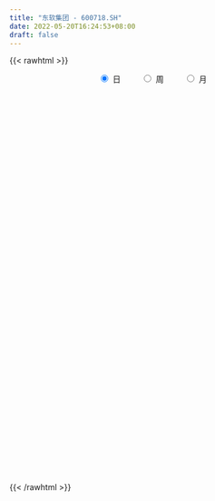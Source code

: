 ```yaml
---
title: "东软集团 - 600718.SH"
date: 2022-05-20T16:24:53+08:00
draft: false
---
```

{{< rawhtml >}}
    <div style="text-align: center">
        <label style="padding: 1rem;"><input style="margin-right: .5rem" type="radio" name="period" value="D" checked onclick="period_change(this)">日</label>
        <label style="padding: 1rem;"><input style="margin-right: .5rem" type="radio" name="period" value="W" onclick="period_change(this)">周</label>
        <label style="padding: 1rem;"><input style="margin-right: .5rem" type="radio" name="period" value="M" onclick="period_change(this)">月</label>
    </div>
    <div id="chart" style="height: 700px;"></div> 
    <script type="text/javascript">
        const D_v = [86195.6,49288.88,63737.81,53360.33,57630.0,80876.02,54660.98,37500.77,33591.46,64060.02,74287.5,68877.67,53604.25,52504.75,92783.09,258285.35,624750.4,362332.32,214045.6,228302.62,445930.16,240167.85,334838.73,247826.41,142171.22,115409.14,112142.46,95558.26,99886.75,109322.68,112164.65,103746.66,108718.69,119941.73,93777.2,68499.97,89745.06,73841.28,79855.23,88300.91,106254.6,130143.56,81312.5,132367.35,130283.3,84284.99,76463.16,54856.76,64999.98,51479.21,70874.11,79454.43,76089.7,83937.97,90611.95,73894.76,53324.53,53963.0,92088.31,136506.35,72438.31,56627.01,54409.36,81451.75,75842.56,71394.94,86778.0,58017.0,49555.24,142470.4,74790.01,68825.11,64777.62,96869.0,82991.27,50452.89,57339.9,158571.53,223836.55,107044.62,111649.72,70768.22,91585.47,89619.63,125306.36,104812.13,100804.86,79181.78,89222.0,124549.48,154225.2,154813.84,120971.7,87714.94,127435.65,99610.0,117755.58,70502.77,108116.92,73879.0,75616.83,77007.63,63284.67,59836.95,54466.0,50236.63,49746.35,41898.36,50281.58,70045.87,48861.45,67646.1,52786.6,83078.77,65249.86,83637.05,99833.21,82565.94,55837.1,65627.96,207314.89,124085.57,157464.7,151144.48,138556.27,288106.5,194696.83,152271.43,159589.44,110170.28,93632.48,85381.36,112421.75,74324.98,97516.62,122077.07,119457.54,339078.04,736805.52,380334.94,302957.18,473702.67,664595.36,923991.85,779743.99,478794.33,298413.01,457208.03,329536.13,261788.22,278513.26,183031.06,678277.59,546258.65,275936.17,246069.17,233807.32,157445.99,241338.21,490818.73,292235.29,333222.65,246627.02,242121.57,186964.89,237659.43,395850.63,247074.51,284487.1,887001.17,875689.05,698007.11,419332.09,287926.84,242764.41,268154.96,362785.8,280989.44,431031.74,407973.85,355078.17,250994.86,428943.62,295445.17,319454.91,202143.26,259963.26,189806.12,174391.11,168326.43,218434.16,202537.4,341084.86,397158.55,221317.91,301870.91,209356.93,144402.94,161421.13,184121.73,168372.07,198644.64,288517.13,234724.37,233096.95,181325.06,239195.89,251427.64,218874.61,158827.97,163579.91,115380.87,100074.44,126115.4,136931.04,126938.49,110657.35,152603.37,100948.29,107714.51,166652.46,140778.88,149356.29,217130.65,143442.92,112832.63,124180.53,128645.2,112543.24,82528.23,110990.78,119035.22,111982.99,177426.68,175514.21,180936.6,124337.88,261567.09,259153.88,368636.58,198010.18,246216.43,289407.69,198299.8,254165.66,233250.56,157837.98,138756.7,108334.45,101805.68]
const D_histogram = [0.0,0.0038290598,0.0085722941,0.0148966822,0.0135503232,0.0246665523,0.0212571332,0.0133408338,0.0093660546,0.0112396444,0.0185695744,0.018043859,0.0170480471,0.0119418741,0.0191779251,0.0567011658,0.1091970368,0.1144698222,0.1093902603,0.1131552434,0.1462592579,0.1427150264,0.1460552043,0.115549988,0.0709104961,0.0234194305,0.0014661251,-0.0237547724,-0.0362457608,-0.0502313055,-0.0649441529,-0.0836608035,-0.0928661199,-0.0909484612,-0.1055649097,-0.1065634352,-0.1102184658,-0.1016940201,-0.0883035053,-0.0870417869,-0.0894208587,-0.081628028,-0.0817219983,-0.0616791866,-0.0401359544,-0.0333682041,-0.0380546934,-0.0368245374,-0.0280374394,-0.0295885902,-0.0221545636,-0.0221915439,-0.0268586889,-0.0411419987,-0.036997473,-0.0418573276,-0.0379709043,-0.0363777926,-0.020906446,0.0088818922,0.019258627,0.0207097448,0.0253776601,0.0228247881,0.0279532261,0.0299054885,0.0335255439,0.0277139327,0.0219758139,0.0210017095,0.0134441445,0.0008493788,-0.0078625378,0.0016500929,0.0144249683,0.0196075252,0.0222677027,0.0403874673,0.0703459658,0.0747232912,0.0696869999,0.063961029,0.0611480483,0.0620834956,0.0651778464,0.0661237085,0.0642462932,0.0490641097,0.044733926,0.0332907171,0.0357821434,0.0340318368,0.0130444903,-0.0125480336,-0.0115770194,-0.0252516652,-0.0498842323,-0.0697692099,-0.1007933082,-0.1177978295,-0.1082626688,-0.0861751057,-0.0788794018,-0.0593596137,-0.0541258025,-0.0503390465,-0.0449903453,-0.0362877862,-0.0233038828,-0.017198512,-0.0131326203,-0.0188245399,-0.022633062,-0.0345825224,-0.0343367415,-0.0142564874,-0.0038243454,-0.0050830201,0.0061917708,0.0087627236,0.0357178356,0.0502967845,0.0747468274,0.0905300967,0.1043147151,0.1414133166,0.1519288165,0.144885027,0.1230453801,0.0908818715,0.0728717917,0.0530236559,0.0354957892,0.0183456301,-0.0002632696,-0.0137049572,-0.0308301842,0.0234559554,0.0570608155,0.0713441384,0.0572894937,0.0605408917,0.1004961956,0.1860221113,0.2211749217,0.1911373196,0.1603073849,0.1723512727,0.1362149681,0.1135837735,0.0543960867,0.0052685373,0.0460582596,0.0477893557,0.0439848924,0.030428267,-0.0039157554,-0.0284197913,-0.0351961716,0.0008449028,0.0082250322,0.0259533602,-0.0005985403,-0.0190496332,-0.0658741804,-0.0710801776,-0.0395547346,-0.0031617917,0.0139597815,0.1093323346,0.1706447586,0.1616953798,0.1356112877,0.0819768291,0.0309298689,0.0007027658,-0.0908349214,-0.1245360475,-0.2265113247,-0.2652238072,-0.2546305816,-0.2590571711,-0.178263431,-0.1678614904,-0.1877025764,-0.1880172461,-0.1488446925,-0.1370525097,-0.1357076651,-0.1215269044,-0.0952999981,-0.0945892829,-0.0394938604,-0.0533030678,-0.0635062545,-0.1026784776,-0.1181534823,-0.1189713618,-0.1249664675,-0.1278638713,-0.1417780907,-0.1430377669,-0.1372501274,-0.1276741206,-0.1216782231,-0.1224304908,-0.153259141,-0.1416232603,-0.1004677352,-0.0542255026,-0.0256026463,-0.0152089672,0.0030323031,0.0169328464,0.0094764774,0.0062340552,0.0083413242,0.0423901466,0.0511817932,0.0652632108,0.0958131211,0.0831730017,0.054784259,-0.0140209271,-0.0253856157,-0.0441282867,-0.0517341723,-0.0665211735,-0.0529735527,-0.0426774435,-0.0342236105,-0.0560075908,-0.0680328462,-0.1248483853,-0.1707367955,-0.1686910048,-0.161850814,-0.1347645001,-0.1229044811,-0.1145478401,-0.0894187405,-0.0491469046,-0.0020211721,0.0411910582,0.0859730082,0.1208990382,0.1449884283,0.1606923588,0.1622928498,0.1686396654]
const D_fast = [0.0,0.0047863248,0.0116726325,0.0217211912,0.0237624131,0.0410452802,0.0429501444,0.0383690535,0.0367357879,0.0414192888,0.0533916124,0.0573768618,0.0606430616,0.0585223571,0.0705528894,0.1222514216,0.2020465517,0.2359367927,0.2582047958,0.2902585898,0.3599274188,0.3920619438,0.4319159228,0.4302982035,0.4033863356,0.3617501276,0.3401633535,0.309003763,0.2874513343,0.2609079633,0.2299590776,0.1903272261,0.1579053798,0.1370859232,0.0960782472,0.068438863,0.0372292159,0.0203301566,0.011644795,-0.0088539333,-0.0335882197,-0.046202396,-0.0667268659,-0.0621038509,-0.0505946072,-0.052168908,-0.0663690706,-0.074345049,-0.0725673108,-0.0815156092,-0.0796202235,-0.0852050897,-0.096586907,-0.1211557164,-0.1262605589,-0.1415847454,-0.1471910483,-0.1546923847,-0.1444476497,-0.1124388384,-0.0972474468,-0.0906188928,-0.0796065625,-0.0764532375,-0.0643364929,-0.0549078584,-0.042906417,-0.0417895451,-0.0420337104,-0.0377573874,-0.0419539163,-0.0543363373,-0.0650138883,-0.0550887345,-0.0387076169,-0.0286231788,-0.0203960756,0.0078205559,0.0553655458,0.078423694,0.0908091527,0.1010734391,0.1135474704,0.1300037916,0.149392604,0.1668693932,0.1810535512,0.1781373952,0.1849906929,0.1818701633,0.1933071255,0.2000647781,0.1823385541,0.1536090219,0.1516857812,0.1316982191,0.0945945939,0.0572673138,0.0010448885,-0.0454090901,-0.0629395966,-0.06239581,-0.0748199565,-0.0701400718,-0.0784377112,-0.0872357169,-0.093134602,-0.0935039895,-0.0863460567,-0.0845403139,-0.0837575773,-0.0941556319,-0.1036224195,-0.1242175105,-0.1325559149,-0.1160397826,-0.1065637271,-0.1090931567,-0.0962704232,-0.0915087895,-0.0556242185,-0.0284710735,0.0146656762,0.0530814696,0.0929447668,0.1653966974,0.2138944015,0.2430718688,0.2519935669,0.2425505262,0.2427583943,0.2361661724,0.2275122531,0.2149485015,0.1962737843,0.1794058574,0.1545730844,0.2147232128,0.2625932769,0.2947126344,0.2949803631,0.3133669841,0.3784463368,0.5104777803,0.6009243212,0.6186710489,0.6279179605,0.6830496665,0.6809671038,0.6867318527,0.6411431875,0.5933327725,0.6456370596,0.6593154947,0.6665072545,0.6605576958,0.6252347345,0.5936257508,0.5780503276,0.6143026277,0.6237390151,0.6479556832,0.6212541476,0.5980406465,0.5347475542,0.5117715126,0.5334082719,0.5690107668,0.5896222854,0.7123279221,0.8163015358,0.847776002,0.8555947318,0.8224544805,0.7791399875,0.7490885758,0.6348421583,0.5700070204,0.411403912,0.3063854777,0.2533210579,0.1841301756,0.2203580579,0.188794626,0.1220278958,0.0747089147,0.0766702951,0.0541993505,0.0216172788,0.0054163134,0.0078182202,-0.0151183853,0.0301035721,0.0029685977,-0.0231111526,-0.0879529951,-0.1329663703,-0.1635270903,-0.2007638129,-0.2356271846,-0.2849859266,-0.3220050445,-0.3505299369,-0.3728724602,-0.3972961184,-0.4286560089,-0.4977994444,-0.5215693787,-0.5055307874,-0.4728449305,-0.4506227358,-0.4440312984,-0.4250319524,-0.4068981975,-0.4119854471,-0.4136693555,-0.4094767555,-0.3648303964,-0.3432433015,-0.3128460812,-0.2583428906,-0.2501897596,-0.2648824375,-0.3371928554,-0.3549039479,-0.3846786906,-0.4052181192,-0.4366354138,-0.4363311812,-0.4367044328,-0.4368065025,-0.4725923805,-0.5016258474,-0.5896534828,-0.678226092,-0.7183530525,-0.7519755651,-0.7585803763,-0.7774464776,-0.7977267966,-0.7949523821,-0.7669672724,-0.7203468329,-0.6668368381,-0.600561636,-0.5354108465,-0.4750743493,-0.419197329,-0.3770236257,-0.3285168936]
const D_slow = [0.0,0.000957265,0.0031003385,0.006824509,0.0102120898,0.0163787279,0.0216930112,0.0250282197,0.0273697333,0.0301796444,0.034822038,0.0393330028,0.0435950145,0.046580483,0.0513749643,0.0655502558,0.092849515,0.1214669705,0.1488145356,0.1771033464,0.2136681609,0.2493469175,0.2858607185,0.3147482155,0.3324758395,0.3383306972,0.3386972284,0.3327585353,0.3236970951,0.3111392688,0.2949032305,0.2739880297,0.2507714997,0.2280343844,0.201643157,0.1750022982,0.1474476817,0.1220241767,0.0999483004,0.0781878536,0.055832639,0.035425632,0.0149951324,-0.0004246643,-0.0104586528,-0.0188007039,-0.0283143772,-0.0375205116,-0.0445298714,-0.051927019,-0.0574656599,-0.0630135458,-0.0697282181,-0.0800137177,-0.089263086,-0.0997274179,-0.1092201439,-0.1183145921,-0.1235412036,-0.1213207306,-0.1165060738,-0.1113286376,-0.1049842226,-0.0992780256,-0.092289719,-0.0848133469,-0.0764319609,-0.0695034778,-0.0640095243,-0.0587590969,-0.0553980608,-0.0551857161,-0.0571513505,-0.0567388273,-0.0531325852,-0.0482307039,-0.0426637783,-0.0325669114,-0.01498042,0.0037004028,0.0211221528,0.03711241,0.0523994221,0.067920296,0.0842147576,0.1007456847,0.116807258,0.1290732854,0.1402567669,0.1485794462,0.1575249821,0.1660329413,0.1692940639,0.1661570555,0.1632628006,0.1569498843,0.1444788262,0.1270365238,0.1018381967,0.0723887393,0.0453230722,0.0237792957,0.0040594453,-0.0107804581,-0.0243119088,-0.0368966704,-0.0481442567,-0.0572162033,-0.063042174,-0.067341802,-0.070624957,-0.075331092,-0.0809893575,-0.0896349881,-0.0982191735,-0.1017832953,-0.1027393816,-0.1040101367,-0.102462194,-0.1002715131,-0.0913420542,-0.078767858,-0.0600811512,-0.037448627,-0.0113699483,0.0239833809,0.061965585,0.0981868418,0.1289481868,0.1516686547,0.1698866026,0.1831425166,0.1920164639,0.1966028714,0.196537054,0.1931108147,0.1854032686,0.1912672575,0.2055324613,0.223368496,0.2376908694,0.2528260923,0.2779501412,0.324455669,0.3797493995,0.4275337294,0.4676105756,0.5106983938,0.5447521358,0.5731480792,0.5867471008,0.5880642352,0.5995788001,0.611526139,0.6225223621,0.6301294288,0.62915049,0.6220455421,0.6132464992,0.6134577249,0.615513983,0.622002323,0.6218526879,0.6170902796,0.6006217345,0.5828516902,0.5729630065,0.5721725586,0.5756625039,0.6029955876,0.6456567772,0.6860806222,0.7199834441,0.7404776514,0.7482101186,0.7483858101,0.7256770797,0.6945430678,0.6379152367,0.5716092849,0.5079516395,0.4431873467,0.398621489,0.3566561164,0.3097304722,0.2627261607,0.2255149876,0.1912518602,0.1573249439,0.1269432178,0.1031182183,0.0794708976,0.0695974325,0.0562716655,0.0403951019,0.0147254825,-0.0148128881,-0.0445557285,-0.0757973454,-0.1077633132,-0.1432078359,-0.1789672776,-0.2132798095,-0.2451983396,-0.2756178954,-0.3062255181,-0.3445403033,-0.3799461184,-0.4050630522,-0.4186194279,-0.4250200895,-0.4288223312,-0.4280642555,-0.4238310439,-0.4214619245,-0.4199034107,-0.4178180797,-0.407220543,-0.3944250947,-0.378109292,-0.3541560117,-0.3333627613,-0.3196666965,-0.3231719283,-0.3295183322,-0.3405504039,-0.353483947,-0.3701142403,-0.3833576285,-0.3940269894,-0.402582892,-0.4165847897,-0.4335930012,-0.4648050976,-0.5074892964,-0.5496620477,-0.5901247512,-0.6238158762,-0.6545419965,-0.6831789565,-0.7055336416,-0.7178203678,-0.7183256608,-0.7080278962,-0.6865346442,-0.6563098847,-0.6200627776,-0.5798896879,-0.5393164754,-0.4971565591]
const D_data = [['2021-05-11', 8.81, 9.0, 8.78, 9.0],['2021-05-12', 9.0, 9.06, 8.94, 9.08],['2021-05-13', 8.99, 9.1, 8.98, 9.21],['2021-05-14', 9.12, 9.16, 9.07, 9.19],['2021-05-17', 9.15, 9.09, 9.07, 9.24],['2021-05-18', 9.1, 9.29, 9.03, 9.35],['2021-05-19', 9.2, 9.15, 9.13, 9.21],['2021-05-20', 9.18, 9.08, 9.05, 9.19],['2021-05-21', 9.1, 9.11, 9.05, 9.13],['2021-05-24', 9.1, 9.19, 9.07, 9.28],['2021-05-25', 9.18, 9.3, 9.13, 9.3],['2021-05-26', 9.3, 9.24, 9.22, 9.35],['2021-05-27', 9.24, 9.25, 9.22, 9.35],['2021-05-28', 9.26, 9.2, 9.19, 9.27],['2021-05-31', 9.2, 9.38, 9.18, 9.4],['2021-06-01', 9.36, 9.92, 9.29, 10.1],['2021-06-02', 10.4, 10.43, 10.27, 10.91],['2021-06-03', 10.01, 10.1, 10.0, 10.48],['2021-06-04', 10.01, 10.08, 10.01, 10.48],['2021-06-07', 10.1, 10.3, 10.08, 10.62],['2021-06-08', 10.42, 10.9, 10.21, 11.3],['2021-06-09', 10.85, 10.67, 10.57, 10.98],['2021-06-10', 10.69, 10.91, 10.59, 11.08],['2021-06-11', 10.93, 10.56, 10.52, 10.95],['2021-06-15', 10.5, 10.3, 10.29, 10.58],['2021-06-16', 10.28, 10.1, 10.06, 10.39],['2021-06-17', 10.09, 10.29, 10.06, 10.31],['2021-06-18', 10.22, 10.16, 10.09, 10.26],['2021-06-21', 10.08, 10.24, 10.03, 10.3],['2021-06-22', 10.19, 10.16, 10.03, 10.24],['2021-06-23', 10.12, 10.07, 9.95, 10.16],['2021-06-24', 10.06, 9.91, 9.91, 10.11],['2021-06-25', 9.96, 9.92, 9.77, 9.97],['2021-06-28', 9.9, 10.0, 9.84, 10.1],['2021-06-29', 10.0, 9.71, 9.7, 10.05],['2021-06-30', 9.82, 9.78, 9.65, 9.84],['2021-07-01', 9.82, 9.67, 9.6, 9.92],['2021-07-02', 9.64, 9.77, 9.63, 9.81],['2021-07-05', 9.88, 9.83, 9.79, 10.04],['2021-07-06', 9.85, 9.66, 9.61, 9.87],['2021-07-07', 9.63, 9.55, 9.48, 9.66],['2021-07-08', 9.57, 9.63, 9.42, 9.72],['2021-07-09', 9.6, 9.49, 9.45, 9.61],['2021-07-12', 9.51, 9.74, 9.51, 9.78],['2021-07-13', 9.78, 9.83, 9.75, 10.03],['2021-07-14', 9.75, 9.69, 9.68, 9.85],['2021-07-15', 9.71, 9.52, 9.51, 9.79],['2021-07-16', 9.52, 9.55, 9.49, 9.59],['2021-07-19', 9.56, 9.64, 9.42, 9.65],['2021-07-20', 9.58, 9.5, 9.46, 9.65],['2021-07-21', 9.55, 9.6, 9.51, 9.71],['2021-07-22', 9.58, 9.5, 9.49, 9.61],['2021-07-23', 9.49, 9.4, 9.39, 9.56],['2021-07-26', 9.42, 9.19, 9.17, 9.42],['2021-07-27', 9.18, 9.35, 9.18, 9.43],['2021-07-28', 9.32, 9.19, 9.13, 9.45],['2021-07-29', 9.25, 9.25, 9.18, 9.3],['2021-07-30', 9.25, 9.19, 9.13, 9.27],['2021-08-02', 9.18, 9.37, 9.12, 9.43],['2021-08-03', 9.4, 9.65, 9.36, 9.68],['2021-08-04', 9.56, 9.51, 9.47, 9.58],['2021-08-05', 9.46, 9.43, 9.4, 9.51],['2021-08-06', 9.4, 9.49, 9.35, 9.5],['2021-08-09', 9.4, 9.41, 9.32, 9.47],['2021-08-10', 9.38, 9.52, 9.36, 9.58],['2021-08-11', 9.52, 9.51, 9.47, 9.63],['2021-08-12', 9.51, 9.56, 9.48, 9.68],['2021-08-13', 9.51, 9.45, 9.41, 9.56],['2021-08-16', 9.42, 9.43, 9.36, 9.49],['2021-08-17', 9.8, 9.48, 9.41, 9.85],['2021-08-18', 9.41, 9.38, 9.32, 9.45],['2021-08-19', 9.38, 9.26, 9.23, 9.4],['2021-08-20', 9.26, 9.24, 9.22, 9.38],['2021-08-23', 9.24, 9.46, 9.23, 9.58],['2021-08-24', 9.55, 9.56, 9.43, 9.57],['2021-08-25', 9.57, 9.52, 9.52, 9.62],['2021-08-26', 9.57, 9.52, 9.47, 9.58],['2021-08-27', 9.53, 9.79, 9.42, 9.85],['2021-08-30', 9.85, 10.11, 9.8, 10.15],['2021-08-31', 10.11, 9.94, 9.89, 10.13],['2021-09-01', 9.95, 9.88, 9.79, 9.98],['2021-09-02', 9.91, 9.9, 9.81, 9.98],['2021-09-03', 9.9, 9.97, 9.9, 10.2],['2021-09-06', 9.99, 10.07, 9.95, 10.13],['2021-09-07', 10.05, 10.17, 9.97, 10.21],['2021-09-08', 10.15, 10.22, 10.12, 10.25],['2021-09-09', 10.16, 10.25, 10.07, 10.27],['2021-09-10', 10.24, 10.1, 10.1, 10.26],['2021-09-13', 10.1, 10.24, 10.09, 10.3],['2021-09-14', 10.28, 10.16, 10.13, 10.45],['2021-09-15', 10.1, 10.36, 10.09, 10.5],['2021-09-16', 10.31, 10.36, 10.15, 10.45],['2021-09-17', 10.32, 10.1, 10.03, 10.41],['2021-09-22', 10.01, 9.94, 9.82, 10.12],['2021-09-23', 9.95, 10.22, 9.94, 10.24],['2021-09-24', 10.39, 10.01, 10.0, 10.41],['2021-09-27', 10.02, 9.76, 9.73, 10.15],['2021-09-28', 9.71, 9.67, 9.67, 9.78],['2021-09-29', 9.68, 9.34, 9.34, 9.68],['2021-09-30', 9.35, 9.31, 9.27, 9.44],['2021-10-08', 9.36, 9.54, 9.36, 9.61],['2021-10-11', 9.5, 9.71, 9.5, 9.71],['2021-10-12', 9.71, 9.54, 9.51, 9.74],['2021-10-13', 9.71, 9.71, 9.57, 9.79],['2021-10-14', 9.71, 9.55, 9.52, 9.73],['2021-10-15', 9.6, 9.51, 9.48, 9.64],['2021-10-18', 9.54, 9.51, 9.43, 9.57],['2021-10-19', 9.5, 9.55, 9.48, 9.59],['2021-10-20', 9.58, 9.63, 9.55, 9.67],['2021-10-21', 9.61, 9.57, 9.46, 9.65],['2021-10-22', 9.55, 9.55, 9.51, 9.65],['2021-10-25', 9.55, 9.4, 9.34, 9.62],['2021-10-26', 9.41, 9.37, 9.35, 9.44],['2021-10-27', 9.37, 9.19, 9.16, 9.37],['2021-10-28', 9.16, 9.27, 9.13, 9.33],['2021-10-29', 9.24, 9.54, 9.24, 9.58],['2021-11-01', 9.54, 9.48, 9.33, 9.58],['2021-11-02', 9.44, 9.34, 9.28, 9.49],['2021-11-03', 9.35, 9.51, 9.31, 9.54],['2021-11-04', 9.43, 9.43, 9.39, 9.51],['2021-11-05', 9.42, 9.82, 9.38, 9.95],['2021-11-08', 9.78, 9.8, 9.65, 9.91],['2021-11-09', 9.79, 10.07, 9.77, 10.15],['2021-11-10', 10.07, 10.13, 10.0, 10.19],['2021-11-11', 10.14, 10.26, 10.11, 10.31],['2021-11-12', 10.26, 10.79, 10.21, 10.92],['2021-11-15', 10.82, 10.71, 10.64, 11.05],['2021-11-16', 10.66, 10.63, 10.54, 10.79],['2021-11-17', 10.61, 10.49, 10.41, 10.67],['2021-11-18', 10.48, 10.32, 10.28, 10.58],['2021-11-19', 10.33, 10.45, 10.24, 10.47],['2021-11-22', 10.4, 10.4, 10.33, 10.52],['2021-11-23', 10.41, 10.39, 10.28, 10.59],['2021-11-24', 10.39, 10.35, 10.3, 10.47],['2021-11-25', 10.41, 10.27, 10.23, 10.44],['2021-11-26', 10.28, 10.27, 10.06, 10.4],['2021-11-29', 10.16, 10.15, 10.06, 10.35],['2021-11-30', 10.21, 11.17, 10.19, 11.17],['2021-12-01', 11.55, 11.21, 11.03, 11.8],['2021-12-02', 11.28, 11.18, 10.95, 11.4],['2021-12-03', 11.23, 10.91, 10.9, 11.25],['2021-12-06', 10.89, 11.18, 10.69, 11.8],['2021-12-07', 11.15, 11.86, 10.99, 11.89],['2021-12-08', 11.98, 12.93, 11.6, 13.05],['2021-12-09', 12.94, 12.84, 12.71, 13.25],['2021-12-10', 12.71, 12.26, 12.25, 12.87],['2021-12-13', 12.27, 12.29, 12.16, 12.59],['2021-12-14', 12.29, 12.98, 12.19, 13.13],['2021-12-15', 12.86, 12.51, 12.44, 13.14],['2021-12-16', 12.46, 12.7, 12.25, 12.89],['2021-12-17', 12.64, 12.17, 12.17, 12.64],['2021-12-20', 12.13, 12.11, 12.06, 12.37],['2021-12-21', 12.02, 13.32, 12.0, 13.32],['2021-12-22', 13.18, 13.07, 12.7, 13.55],['2021-12-23', 13.12, 13.12, 12.88, 13.26],['2021-12-24', 13.05, 13.07, 12.81, 13.43],['2021-12-27', 12.95, 12.78, 12.6, 13.12],['2021-12-28', 12.78, 12.82, 12.7, 12.98],['2021-12-29', 12.83, 13.02, 12.61, 13.36],['2021-12-30', 12.97, 13.71, 12.88, 14.15],['2021-12-31', 13.5, 13.56, 13.22, 13.81],['2022-01-04', 13.62, 13.86, 13.6, 14.48],['2022-01-05', 13.79, 13.38, 13.23, 13.97],['2022-01-06', 13.28, 13.44, 12.8, 13.65],['2022-01-07', 13.48, 12.96, 12.95, 13.64],['2022-01-10', 12.84, 13.37, 12.66, 13.51],['2022-01-11', 13.45, 13.94, 13.45, 14.39],['2022-01-12', 14.07, 14.25, 13.84, 14.43],['2022-01-13', 14.39, 14.24, 14.15, 14.79],['2022-01-14', 14.18, 15.66, 14.13, 15.66],['2022-01-17', 16.05, 15.86, 15.4, 16.4],['2022-01-18', 15.87, 15.35, 15.21, 16.72],['2022-01-19', 15.35, 15.26, 14.92, 15.6],['2022-01-20', 15.19, 14.89, 14.7, 15.28],['2022-01-21', 14.75, 14.79, 14.66, 15.15],['2022-01-24', 14.66, 14.95, 14.66, 15.49],['2022-01-25', 14.76, 13.92, 13.92, 14.95],['2022-01-26', 13.99, 14.32, 13.68, 14.42],['2022-01-27', 14.1, 13.05, 12.93, 14.19],['2022-01-28', 13.48, 13.35, 13.25, 13.8],['2022-02-07', 13.6, 13.76, 13.38, 13.96],['2022-02-08', 13.71, 13.45, 13.08, 13.71],['2022-02-09', 13.45, 14.61, 13.3, 14.7],['2022-02-10', 14.38, 13.89, 13.78, 14.5],['2022-02-11', 13.73, 13.39, 13.29, 14.04],['2022-02-14', 13.1, 13.47, 13.08, 13.8],['2022-02-15', 13.4, 13.97, 13.32, 14.15],['2022-02-16', 14.13, 13.68, 13.55, 14.28],['2022-02-17', 13.56, 13.5, 13.34, 13.86],['2022-02-18', 13.41, 13.62, 13.4, 14.02],['2022-02-21', 13.65, 13.81, 13.59, 14.05],['2022-02-22', 13.74, 13.5, 13.22, 13.74],['2022-02-23', 13.52, 14.29, 13.52, 14.45],['2022-02-24', 14.16, 13.51, 13.12, 14.25],['2022-02-25', 13.68, 13.45, 13.37, 13.82],['2022-02-28', 13.4, 12.89, 12.76, 13.55],['2022-03-01', 13.1, 12.95, 12.88, 13.32],['2022-03-02', 12.82, 12.99, 12.81, 13.16],['2022-03-03', 13.05, 12.8, 12.75, 13.18],['2022-03-04', 12.65, 12.7, 12.52, 13.08],['2022-03-07', 12.58, 12.39, 12.27, 12.64],['2022-03-08', 12.4, 12.37, 12.12, 12.68],['2022-03-09', 12.39, 12.33, 11.65, 12.52],['2022-03-10', 12.5, 12.28, 12.18, 12.65],['2022-03-11', 12.1, 12.14, 11.83, 12.18],['2022-03-14', 11.94, 11.93, 11.92, 12.3],['2022-03-15', 11.83, 11.31, 11.3, 12.05],['2022-03-16', 11.48, 11.62, 10.98, 11.71],['2022-03-17', 11.8, 11.98, 11.8, 12.23],['2022-03-18', 11.94, 12.16, 11.88, 12.28],['2022-03-21', 12.18, 12.05, 11.85, 12.25],['2022-03-22', 12.09, 11.85, 11.77, 12.09],['2022-03-23', 11.9, 11.96, 11.78, 12.05],['2022-03-24', 11.9, 11.94, 11.75, 11.99],['2022-03-25', 11.95, 11.64, 11.6, 12.04],['2022-03-28', 11.58, 11.61, 11.32, 11.7],['2022-03-29', 11.67, 11.62, 11.57, 11.79],['2022-03-30', 11.71, 12.08, 11.67, 12.25],['2022-03-31', 12.08, 11.86, 11.8, 12.11],['2022-04-01', 11.89, 11.98, 11.66, 12.01],['2022-04-06', 11.98, 12.32, 11.98, 12.37],['2022-04-07', 12.25, 11.85, 11.85, 12.3],['2022-04-08', 11.98, 11.55, 11.36, 11.98],['2022-04-11', 11.49, 10.75, 10.65, 11.54],['2022-04-12', 10.74, 11.19, 10.7, 11.26],['2022-04-13', 11.2, 10.94, 10.91, 11.2],['2022-04-14', 11.03, 10.92, 10.82, 11.25],['2022-04-15', 10.87, 10.67, 10.6, 10.97],['2022-04-18', 10.56, 10.92, 10.45, 10.97],['2022-04-19', 10.9, 10.85, 10.73, 11.18],['2022-04-20', 11.06, 10.79, 10.75, 11.16],['2022-04-21', 10.81, 10.28, 10.22, 10.83],['2022-04-22', 10.15, 10.2, 9.99, 10.35],['2022-04-25', 10.08, 9.31, 9.28, 10.08],['2022-04-26', 9.3, 8.98, 8.95, 9.45],['2022-04-27', 8.95, 9.25, 8.77, 9.34],['2022-04-28', 9.22, 9.12, 8.89, 9.33],['2022-04-29', 9.13, 9.26, 8.96, 9.32],['2022-05-05', 9.21, 8.98, 8.96, 9.24],['2022-05-06', 8.77, 8.8, 8.53, 9.03],['2022-05-09', 8.81, 8.92, 8.73, 9.12],['2022-05-10', 8.8, 9.13, 8.65, 9.2],['2022-05-11', 9.13, 9.33, 9.08, 9.6],['2022-05-12', 9.23, 9.44, 9.2, 9.55],['2022-05-13', 9.93, 9.65, 9.54, 10.0],['2022-05-16', 9.6, 9.73, 9.6, 10.05],['2022-05-17', 9.7, 9.77, 9.56, 9.85],['2022-05-18', 9.81, 9.81, 9.78, 10.05],['2022-05-19', 9.63, 9.73, 9.58, 9.75],['2022-05-20', 9.74, 9.87, 9.7, 9.87]]
const W_v = [511417.67,700108.5899999999,564507.01,624080.25,531731.2,431111.01,1501587.1599999999,901004.2999999999,1207087.7599999998,1573436.6200000001,1619327.3300000001,698702.6100000001,572119.62,1183298.8,660980.8199999999,364506.9999999999,540463.91,445662.51,715610.87,475570.64,285945.76,422404.05,433533.88,328840.19,244949.57,269534.54,566563.6800000001,576350.28,438555.48,402388.75,528365.6900000001,212878.12,104555.2,755279.58,499270.6,549980.35,444822.85,928209.9299999999,1611666.8900000001,1166974.6299999999,2244402.5899999999,2662511.6800000002,1136390.0900000001,934796.7100000001,703750.01,751029.26,543963.74,1168148.22,661406.04,508572.47,725859.13,806041.88,583247.74,482623.76,682219.61,372465.03,437424.07,428837.8199999999,262102.12,410137.95,404533.78,253915.15,235206.5,232765.05,434540.76,362986.43,462150.4600000001,700212.4,1335666.4900000002,873228.1399999999,473157.54,287592.95,309319.15,283312.04,349427.72,472780.72,334900.68,365368.28,334605.99,217366.74,370577.31,627294.4199999999,935844.8400000001,1529749.7,3370714.3099999996,3657819.4699999997,1947954.5800000001,1396186.1499999999,1368077.46,995990.96,830693.04,659700.8100000001,239659.24,660409.3300000001,553624.77,748725.5399999999,542003.1900000001,294746.14,444365.37,524206.98,408361.0,406163.63,251853.79,247650.89,547646.3200000001,566561.1699999999,392277.89,409300.5600000001,601168.6200000001,729672.45,1081371.78,838414.38,611119.37,490764.42,72826.99,210724.29,301394.07,256386.0,803179.05,442657.05,279595.3100000001,288825.52,204119.4,211738.01,463924.0,580050.85,344291.54,345482.27,736420.11,809141.4199999999,695086.46,1489953.97,1607004.7800000003,1433843.3399999999,2240549.8100000001,1703225.55,1060082.1100000001,859142.6300000001,707077.12,510996.47,693419.46,505530.29,487593.7,416272.99,286330.7,406683.27,417804.74,363393.81,479520.5700000001,464470.55,618026.0999999999,481062.63,1065723.97,1382463.9399999999,1482487.76,847292.74,626349.29,1171524.3299999998,822574.8200000001,605946.4,463210.6,914981.48,823360.62,544145.46,671700.5600000001,794117.9999999999,214750.54,905987.5900000001,494579.36,420114.81,539726.1,398122.09,386346.52,411602.36,465493.71,353781.13,286236.41,425867.02,296536.32,625811.92,421556.1,375818.27,707967.3400000001,332928.16,202445.84,205060.65,459276.59,283899.47,297646.15,246425.31,313100.41,211780.99,184099.18,222144.91,417133.61,480466.07,168986.92,420595.94,264259.23,313334.19,1552196.7600000002,1497065.7699999998,465281.08,533839.4299999999,445805.24,485866.8,478255.5600000001,342897.43,355732.21,412069.34,373484.25,400418.3799999999,446224.5900000001,604884.58,499724.76,643782.22,314760.59,370254.27,75616.83,304831.88,260833.61,352398.38,511179.1,859357.52,710360.46,491721.78,1878633.22,3320828.2000000002,1625458.6499999999,1929572.6399999997,1415645.54,1008936.13,2052072.8399999999,2523719.5000000005,1750935.79,1649916.73,994630.1799999999,1380532.8799999999,1001173.64,1123355.1600000001,1049651.1700000002,642081.66,598862.01,456787.63,726231.9299999999,537080.46,919782.46,627790.46,1186099.76,739985.3699999999]
const W_histogram = [0.0,-0.0240784046,-0.0492573893,-0.0356778224,-0.06876914,-0.0924752126,0.007762321,0.0904237091,0.1708353521,0.2471339852,0.2453264526,0.2283117433,0.1831257586,0.1919419419,0.0968298791,0.0009038673,-0.0676845753,-0.0843476613,-0.1313955411,-0.1877469456,-0.2047343389,-0.2273710827,-0.2112877244,-0.2017124036,-0.2146378925,-0.1929746601,-0.1661672256,-0.2176361403,-0.2256283025,-0.323301707,-0.3959215538,-0.3929969986,-0.3660586708,-0.2391056087,-0.1068975334,-0.0439871436,-0.0631978145,0.0700513473,0.1852539493,0.2395942887,0.3316095128,0.412500939,0.3538722553,0.2854752691,0.2145159404,0.131881864,0.0117360981,0.0201033851,-0.0112372744,-0.0778335755,-0.0969544418,-0.1244197435,-0.100636266,-0.0814863369,-0.0532952405,-0.0795059196,-0.0616781639,-0.0763923811,-0.0754581042,-0.0869288287,-0.1162243279,-0.137660664,-0.118272006,-0.1008452709,-0.1976510109,-0.2462966316,-0.248881446,-0.1663721206,-0.0606387584,0.0472265276,0.0549394509,0.0861412941,0.1040683095,0.1188797298,0.1536653244,0.1668877599,0.1502050728,0.1389231561,0.117899411,0.0928794127,0.0351838838,0.0269608161,0.0679846921,0.1426755212,0.4824782536,0.5291934241,0.5678795991,0.5369460922,0.5457370572,0.476251784,0.4017430215,0.2696399545,0.1517825784,0.0110340388,-0.1213928769,-0.183949346,-0.2168827473,-0.2577461894,-0.2574544312,-0.1918671195,-0.1668504377,-0.1458575882,-0.1651690849,-0.1624050526,-0.2062060282,-0.2706833541,-0.3237016134,-0.3162426877,-0.2718244155,-0.206587854,-0.1095537392,-0.0210390631,0.0256348285,-0.0055610235,-0.0354146849,-0.0404452095,-0.0506210106,-0.0455040176,-0.0335190326,-0.0056558431,-0.0114079044,-0.0162038145,-0.0233029694,-0.0046170731,0.0343667845,0.0718257278,0.0723781575,0.0968294469,0.1456066106,0.1850439088,0.1491294925,0.1996314422,0.230357493,0.3001594894,0.3326743739,0.3636064151,0.2640989685,0.1474375918,0.0577128379,-0.0437417671,-0.1024579366,-0.1380949046,-0.1698469141,-0.1958359453,-0.1844952838,-0.176734507,-0.1967486171,-0.2026795838,-0.1811417041,-0.1584193158,-0.1204683365,-0.0708581929,0.0263783781,0.1164000159,0.1305447208,0.1056648571,0.1020609264,0.1072814085,0.0785859042,0.0599519713,0.0350629059,0.0495977133,0.0349989975,0.0545177805,0.0604499251,0.0682664803,0.0849950941,0.0794355321,0.0351276762,-0.0273951718,-0.0865076544,-0.1089159883,-0.0954087699,-0.0924280025,-0.0921615454,-0.1112692247,-0.1176524405,-0.160767978,-0.1662059386,-0.2054385141,-0.2192938391,-0.2102734715,-0.1939286126,-0.2078692649,-0.1878954131,-0.1230327057,-0.0810175748,-0.041939,-0.0385628097,-0.0404225061,-0.0153800333,-0.0104914075,-0.003150941,0.0149213236,0.0253369752,0.0354552695,0.0390323688,0.0427003302,0.0442211089,0.0531500375,0.1165489964,0.1849725327,0.1963773679,0.181209368,0.1555117385,0.1159107143,0.0911050845,0.0632639171,0.0310063624,0.0301480349,0.0272484104,0.0123102361,0.0390829828,0.0668942415,0.0905551585,0.1018716875,0.0988819863,0.0479279951,0.0288231985,0.0140240785,0.0071347402,0.0023571057,0.0176552479,0.0887284922,0.1072313433,0.1017805647,0.1337003597,0.232375829,0.275292663,0.3435633329,0.3971981421,0.3683813036,0.499154671,0.4941339974,0.3667611419,0.2629916244,0.1909819365,0.1166912092,0.0075850056,-0.1055152684,-0.1779353093,-0.255117378,-0.2757735268,-0.3084285522,-0.3749073882,-0.4320816711,-0.5094363704,-0.5635911155,-0.5154800197,-0.4448229842]
const W_fast = [0.0,-0.0300980057,-0.0675913377,-0.0629312265,-0.1132148291,-0.1600397048,-0.0578615909,0.0474057244,0.1705262054,0.3086083349,0.3681324154,0.4081956419,0.4087910969,0.4655927657,0.3946881726,0.2989881277,0.2134785412,0.1757285399,0.0958317749,-0.0074563661,-0.0756273441,-0.1551068586,-0.1918454314,-0.2326982115,-0.2992831735,-0.3258636061,-0.3405979781,-0.4464759279,-0.5108751657,-0.6893739969,-0.8609742321,-0.9562989267,-1.0208752665,-0.9536986066,-0.8482149147,-0.7963013108,-0.8313114353,-0.6805494367,-0.5190333473,-0.4047944358,-0.2298768334,-0.0458601725,-0.0160207924,-0.0130489612,-0.0303793048,-0.0800429153,-0.1972546567,-0.1838615234,-0.2180115014,-0.3040661964,-0.3474256732,-0.4059959108,-0.4073714997,-0.4085931548,-0.3937258686,-0.4398130277,-0.4374048129,-0.4712171254,-0.4891473745,-0.5223503062,-0.5807018873,-0.6365533895,-0.6467327329,-0.6545173156,-0.8007358083,-0.9109555869,-0.9757607629,-0.9348444675,-0.8442707949,-0.7245988771,-0.7031510911,-0.6504139243,-0.6064698316,-0.5619384788,-0.488736553,-0.4337921776,-0.4129235965,-0.3894747242,-0.3810236165,-0.3828237616,-0.4317233196,-0.4332061833,-0.3751861343,-0.2648264248,0.1955958709,0.3746093975,0.5552654722,0.6585684883,0.8037937176,0.8533713905,0.8792983834,0.814605305,0.7346935735,0.5967035436,0.4339284087,0.3253846031,0.238230515,0.1329305255,0.0688586759,0.0864792077,0.0697832801,0.0543117325,-0.0062920354,-0.0441292662,-0.1394817489,-0.2716299134,-0.405573576,-0.4771753222,-0.5007131539,-0.4871235558,-0.4174778758,-0.3342229656,-0.2811403668,-0.3137264746,-0.3524338073,-0.3675756342,-0.390406688,-0.3966656995,-0.3930604726,-0.3666112438,-0.3752152812,-0.3840621449,-0.3969870422,-0.3794554142,-0.3318798605,-0.2764644852,-0.2578175162,-0.209158865,-0.1239800487,-0.0382817733,-0.0369138165,0.0634959938,0.1518114178,0.2966532866,0.4123367645,0.5341704095,0.500687705,0.4208857262,0.3455891819,0.2331991351,0.1488684815,0.0787077873,0.0044940492,-0.0704539683,-0.1052371277,-0.1416599776,-0.2108612421,-0.2674621046,-0.291209651,-0.3080920916,-0.3002581965,-0.2683626012,-0.1645314356,-0.0454097938,0.0013710913,0.0029074419,0.0248187428,0.0568595769,0.0478105487,0.0441646086,0.0280412697,0.0549755054,0.049126539,0.0822747672,0.103319393,0.1282025683,0.1661799556,0.1804792767,0.1449533398,0.0755816989,-0.0051576973,-0.0547950283,-0.0651400024,-0.0852662356,-0.1080401649,-0.1549651504,-0.1907614763,-0.2740690083,-0.3210584535,-0.4116506576,-0.4803294424,-0.5238774426,-0.5560147368,-0.6219227054,-0.6489227069,-0.6148181758,-0.5930574387,-0.5644636139,-0.570728126,-0.5826934489,-0.5614959845,-0.5592302105,-0.5526774792,-0.5308748838,-0.5141249883,-0.4951428767,-0.4818076852,-0.4674646413,-0.4548885854,-0.4326721474,-0.3401359393,-0.2254692699,-0.1649700928,-0.1348357507,-0.1216554456,-0.1322787912,-0.1343081499,-0.146333338,-0.170839302,-0.1641606208,-0.1602481427,-0.172108758,-0.1355652656,-0.0910304466,-0.04473074,-0.007946289,0.0137845063,-0.025187486,-0.0370864831,-0.0483795835,-0.0534852367,-0.0576735948,-0.0379616406,0.0552937268,0.1006044137,0.1205987763,0.1859436612,0.3427130877,0.4544530875,0.6086145907,0.7615489354,0.8248274227,1.0803894579,1.1989022836,1.1632197136,1.1251981022,1.1009338984,1.0558159735,0.9486060212,0.8091269302,0.6922230619,0.5512616488,0.4616621182,0.3518999548,0.1916942717,0.026499571,-0.1782142209,-0.3732667448,-0.4540256539,-0.4945743645]
const W_slow = [0.0,-0.0060196011,-0.0183339485,-0.0272534041,-0.0444456891,-0.0675644922,-0.065623912,-0.0430179847,-0.0003091467,0.0614743496,0.1228059628,0.1798838986,0.2256653383,0.2736508238,0.2978582935,0.2980842604,0.2811631165,0.2600762012,0.2272273159,0.1802905795,0.1291069948,0.0722642241,0.019442293,-0.0309858079,-0.084645281,-0.132888946,-0.1744307524,-0.2288397875,-0.2852468632,-0.3660722899,-0.4650526783,-0.563301928,-0.6548165957,-0.7145929979,-0.7413173812,-0.7523141672,-0.7681136208,-0.750600784,-0.7042872966,-0.6443887245,-0.5614863463,-0.4583611115,-0.3698930477,-0.2985242304,-0.2448952453,-0.2119247793,-0.2089907548,-0.2039649085,-0.2067742271,-0.226232621,-0.2504712314,-0.2815761673,-0.3067352338,-0.327106818,-0.3404306281,-0.360307108,-0.375726649,-0.3948247443,-0.4136892703,-0.4354214775,-0.4644775595,-0.4988927255,-0.528460727,-0.5536720447,-0.6030847974,-0.6646589553,-0.7268793168,-0.768472347,-0.7836320366,-0.7718254047,-0.758090542,-0.7365552184,-0.7105381411,-0.6808182086,-0.6424018775,-0.6006799375,-0.5631286693,-0.5283978803,-0.4989230275,-0.4757031743,-0.4669072034,-0.4601669994,-0.4431708264,-0.4075019461,-0.2868823827,-0.1545840266,-0.0126141269,0.1216223962,0.2580566605,0.3771196065,0.4775553619,0.5449653505,0.5829109951,0.5856695048,0.5553212856,0.5093339491,0.4551132622,0.3906767149,0.3263131071,0.2783463272,0.2366337178,0.2001693207,0.1588770495,0.1182757864,0.0667242793,-0.0009465592,-0.0818719626,-0.1609326345,-0.2288887384,-0.2805357019,-0.3079241367,-0.3131839024,-0.3067751953,-0.3081654512,-0.3170191224,-0.3271304248,-0.3397856774,-0.3511616818,-0.35954144,-0.3609554007,-0.3638073768,-0.3678583304,-0.3736840728,-0.3748383411,-0.3662466449,-0.348290213,-0.3301956736,-0.3059883119,-0.2695866593,-0.2233256821,-0.1860433089,-0.1361354484,-0.0785460752,-0.0035062028,0.0796623907,0.1705639944,0.2365887365,0.2734481345,0.287876344,0.2769409022,0.251326418,0.2168026919,0.1743409634,0.125381977,0.0792581561,0.0350745293,-0.0141126249,-0.0647825209,-0.1100679469,-0.1496727759,-0.17978986,-0.1975044082,-0.1909098137,-0.1618098097,-0.1291736295,-0.1027574152,-0.0772421836,-0.0504218315,-0.0307753555,-0.0157873626,-0.0070216362,0.0053777921,0.0141275415,0.0277569866,0.0428694679,0.059936088,0.0811848615,0.1010437446,0.1098256636,0.1029768707,0.0813499571,0.05412096,0.0302687675,0.0071617669,-0.0158786195,-0.0436959256,-0.0731090358,-0.1133010303,-0.1548525149,-0.2062121435,-0.2610356032,-0.3136039711,-0.3620861243,-0.4140534405,-0.4610272938,-0.4917854702,-0.5120398639,-0.5225246139,-0.5321653163,-0.5422709428,-0.5461159511,-0.548738803,-0.5495265383,-0.5457962074,-0.5394619636,-0.5305981462,-0.520840054,-0.5101649714,-0.4991096942,-0.4858221849,-0.4566849358,-0.4104418026,-0.3613474606,-0.3160451186,-0.277167184,-0.2481895055,-0.2254132343,-0.2095972551,-0.2018456645,-0.1943086557,-0.1874965531,-0.1844189941,-0.1746482484,-0.157924688,-0.1352858984,-0.1098179765,-0.08509748,-0.0731154812,-0.0659096816,-0.0624036619,-0.0606199769,-0.0600307005,-0.0556168885,-0.0334347654,-0.0066269296,0.0188182116,0.0522433015,0.1103372587,0.1791604245,0.2650512577,0.3643507933,0.4564461192,0.5812347869,0.7047682862,0.7964585717,0.8622064778,0.9099519619,0.9391247643,0.9410210156,0.9146421986,0.8701583712,0.8063790267,0.737435645,0.660328507,0.5666016599,0.4585812422,0.3312221495,0.1903243707,0.0614543658,-0.0497513803]
const W_data = [['2017-07-07', 15.4305, 15.7085, 15.2716, 15.8376],['2017-07-14', 15.5894, 15.3312, 15.1425, 16.2547],['2017-07-21', 15.3213, 15.1525, 14.2092, 15.3312],['2017-07-28', 15.1823, 15.5695, 14.8844, 15.639],['2017-08-04', 15.5, 14.8844, 14.8744, 15.5993],['2017-08-11', 14.8844, 14.7751, 14.7156, 15.4901],['2017-08-18', 14.7751, 16.493, 14.6957, 17.2575],['2017-08-25', 16.5625, 16.8008, 16.1752, 17.2377],['2017-09-01', 16.8504, 17.3171, 16.5724, 17.615],['2017-09-08', 17.3965, 17.8632, 17.3171, 18.9158],['2017-09-15', 18.0718, 17.2973, 16.9994, 19.2037],['2017-09-22', 17.3965, 17.2675, 17.049, 17.9427],['2017-09-29', 17.2675, 16.9398, 16.5625, 17.476],['2017-10-13', 16.9894, 17.7044, 16.5923, 18.2505],['2017-10-20', 17.7242, 16.3242, 15.9965, 17.7739],['2017-10-27', 16.3043, 15.8773, 15.8178, 16.4235],['2017-11-03', 15.8376, 15.788, 15.0929, 16.1156],['2017-11-10', 15.7681, 16.1851, 15.6887, 16.344],['2017-11-17', 16.1653, 15.5794, 15.5596, 17.0987],['2017-11-24', 15.5397, 15.083, 14.9042, 15.9468],['2017-12-01', 14.9936, 15.2418, 14.8248, 15.3411],['2017-12-08', 15.1922, 14.9042, 14.2985, 15.3113],['2017-12-15', 15.1823, 15.2021, 14.9638, 15.5894],['2017-12-22', 15.2617, 15.0234, 14.7056, 15.2915],['2017-12-29', 15.0234, 14.5567, 14.378, 15.0631],['2018-01-05', 14.5865, 14.8347, 14.5766, 14.9737],['2018-01-12', 14.8943, 14.8645, 14.4971, 15.361],['2018-01-19', 14.7156, 13.6333, 13.4446, 14.7255],['2018-01-26', 13.6432, 13.8021, 13.4744, 14.1595],['2018-02-02', 13.7921, 12.124, 11.975, 13.8616],['2018-02-09', 12.114, 11.6275, 10.9423, 12.2133],['2018-02-14', 11.6771, 11.9949, 11.6374, 12.541],['2018-02-23', 12.114, 11.985, 11.8956, 12.2928],['2018-03-02', 12.0644, 13.3155, 11.975, 13.8318],['2018-03-09', 13.3453, 13.8418, 13.1765, 14.0006],['2018-03-16', 13.9014, 13.3354, 13.0871, 14.2787],['2018-03-23', 13.3254, 12.2729, 12.253, 13.8517],['2018-03-30', 12.263, 14.3879, 11.9353, 14.5269],['2018-04-04', 14.6163, 14.8347, 14.6163, 15.8277],['2018-04-13', 14.8844, 14.6063, 14.1992, 15.2518],['2018-04-20', 14.4475, 15.6192, 14.1595, 16.2646],['2018-04-27', 15.6489, 16.1752, 14.5766, 17.0292],['2018-05-04', 15.7979, 14.7354, 14.3383, 15.8972],['2018-05-11', 14.7751, 14.4773, 14.3879, 15.222],['2018-05-18', 14.3978, 14.229, 13.9808, 14.6759],['2018-05-25', 14.2985, 13.7723, 13.7425, 14.8347],['2018-06-01', 13.6035, 12.7793, 12.68, 13.7524],['2018-06-08', 12.829, 14.0702, 12.7297, 14.7652],['2018-06-15', 14.0205, 13.4843, 13.3056, 14.2985],['2018-06-22', 13.1964, 12.7098, 11.9552, 13.385],['2018-06-29', 12.8091, 12.968, 11.975, 13.0673],['2018-07-06', 12.9084, 12.61, 12.4417, 13.2857],['2018-07-13', 12.67, 13.11, 12.45, 13.26],['2018-07-20', 13.15, 13.05, 12.69, 13.38],['2018-07-27', 13.02, 13.19, 12.96, 13.9],['2018-08-03', 13.18, 12.41, 12.33, 13.25],['2018-08-10', 12.42, 12.83, 12.25, 13.08],['2018-08-17', 12.6, 12.32, 12.27, 13.18],['2018-08-24', 12.34, 12.36, 12.21, 12.66],['2018-08-31', 12.36, 12.05, 12.01, 12.92],['2018-09-07', 12.01, 11.57, 11.41, 12.1],['2018-09-14', 11.54, 11.36, 11.17, 11.72],['2018-09-21', 11.38, 11.69, 11.24, 11.76],['2018-09-28', 11.6, 11.6, 11.52, 11.88],['2018-10-12', 11.44, 9.75, 9.19, 11.44],['2018-10-19', 9.81, 9.69, 9.17, 9.98],['2018-10-26', 9.73, 9.83, 9.45, 10.51],['2018-11-02', 9.74, 10.84, 9.5, 10.84],['2018-11-09', 11.1, 11.44, 11.0, 12.26],['2018-11-16', 11.48, 11.93, 11.36, 12.23],['2018-11-23', 11.91, 10.92, 10.7, 11.92],['2018-11-30', 10.8, 11.27, 10.79, 11.43],['2018-12-07', 11.6, 11.21, 11.1, 11.6],['2018-12-14', 11.21, 11.25, 11.12, 11.65],['2018-12-21', 11.24, 11.65, 11.13, 11.79],['2018-12-28', 11.58, 11.55, 11.51, 11.92],['2019-01-04', 11.04, 11.21, 10.55, 11.66],['2019-01-11', 11.35, 11.24, 11.05, 11.5],['2019-01-18', 11.22, 11.06, 11.0, 11.75],['2019-01-25', 11.08, 10.9, 10.76, 11.21],['2019-02-01', 10.94, 10.25, 9.82, 11.12],['2019-02-15', 10.26, 10.65, 10.25, 10.83],['2019-02-22', 10.7, 11.33, 10.66, 11.35],['2019-03-01', 11.42, 12.09, 11.38, 12.72],['2019-03-08', 12.51, 16.74, 12.17, 17.27],['2019-03-15', 17.3, 14.49, 14.03, 17.3],['2019-03-22', 14.71, 15.05, 14.25, 15.45],['2019-03-29', 14.69, 14.65, 13.92, 15.64],['2019-04-04', 15.08, 15.55, 15.07, 16.19],['2019-04-12', 15.62, 14.86, 14.4, 15.8],['2019-04-19', 15.0, 14.82, 14.18, 15.22],['2019-04-26', 14.8, 13.88, 13.75, 14.82],['2019-04-30', 13.88, 13.63, 13.25, 14.05],['2019-05-10', 13.18, 12.79, 11.89, 13.2],['2019-05-17', 12.6, 12.19, 12.14, 12.84],['2019-05-24', 12.3, 12.49, 12.2, 13.23],['2019-05-31', 12.53, 12.51, 12.33, 13.04],['2019-06-06', 12.71, 12.08, 12.02, 12.75],['2019-06-14', 12.1, 12.33, 12.1, 12.83],['2019-06-21', 12.3, 13.19, 12.25, 13.27],['2019-06-28', 13.2, 12.82, 12.7, 13.35],['2019-07-05', 13.09, 12.8, 12.62, 13.28],['2019-07-12', 12.78, 12.2, 12.1, 12.78],['2019-07-19', 12.25, 12.32, 11.95, 12.55],['2019-07-26', 12.34, 11.49, 11.18, 12.55],['2019-08-02', 11.4, 10.75, 10.6, 11.4],['2019-08-09', 10.76, 10.33, 10.06, 10.95],['2019-08-16', 10.34, 10.69, 10.01, 10.84],['2019-08-23', 10.75, 11.03, 10.7, 11.73],['2019-08-30', 10.93, 11.36, 10.93, 11.77],['2019-09-06', 11.26, 12.03, 11.23, 12.49],['2019-09-12', 12.2, 12.33, 12.08, 13.17],['2019-09-20', 12.37, 12.13, 11.82, 12.61],['2019-09-27', 12.15, 11.16, 11.07, 12.15],['2019-09-30', 11.16, 10.95, 10.95, 11.24],['2019-10-11', 10.99, 11.09, 10.81, 11.17],['2019-10-18', 11.2, 10.9, 10.88, 11.34],['2019-10-25', 10.94, 10.99, 10.65, 11.03],['2019-11-01', 12.0, 11.04, 10.86, 12.0],['2019-11-08', 11.13, 11.28, 11.01, 11.6],['2019-11-15', 11.21, 10.86, 10.82, 11.25],['2019-11-22', 10.83, 10.78, 10.68, 11.24],['2019-11-29', 10.77, 10.65, 10.55, 10.77],['2019-12-06', 10.62, 10.94, 10.61, 10.94],['2019-12-13', 10.95, 11.31, 10.92, 11.43],['2019-12-20', 11.39, 11.49, 11.33, 11.87],['2019-12-27', 11.45, 11.14, 11.03, 11.5],['2020-01-03', 11.1, 11.53, 10.93, 11.58],['2020-01-10', 11.44, 12.09, 11.41, 12.34],['2020-01-17', 12.11, 12.31, 11.9, 12.68],['2020-01-23', 12.33, 11.48, 11.08, 12.45],['2020-02-07', 10.35, 12.72, 10.33, 13.16],['2020-02-14', 13.65, 12.85, 12.55, 13.65],['2020-02-21', 13.02, 13.82, 12.82, 14.16],['2020-02-28', 14.23, 13.89, 13.5, 15.44],['2020-03-06', 14.1, 14.34, 13.8, 15.54],['2020-03-13', 14.05, 12.8, 12.33, 14.26],['2020-03-20', 12.82, 12.2, 11.67, 12.99],['2020-03-27', 11.89, 12.1, 11.7, 12.7],['2020-04-03', 12.01, 11.48, 11.26, 12.05],['2020-04-10', 11.69, 11.56, 11.55, 12.27],['2020-04-17', 11.39, 11.53, 11.27, 11.92],['2020-04-24', 11.59, 11.3, 11.26, 11.88],['2020-04-30', 11.34, 11.09, 10.69, 11.43],['2020-05-08', 10.95, 11.38, 10.89, 11.52],['2020-05-15', 11.44, 11.25, 11.1, 11.54],['2020-05-22', 11.24, 10.72, 10.66, 11.24],['2020-05-29', 10.72, 10.66, 10.58, 10.9],['2020-06-05', 10.71, 10.88, 10.6, 11.05],['2020-06-12', 10.95, 10.86, 10.7, 11.09],['2020-06-19', 10.83, 11.08, 10.75, 11.25],['2020-06-24', 11.08, 11.36, 11.03, 11.63],['2020-07-03', 11.34, 12.31, 11.14, 12.45],['2020-07-10', 12.49, 12.76, 12.37, 13.24],['2020-07-17', 12.92, 12.17, 12.05, 13.83],['2020-07-24', 12.29, 11.73, 11.69, 13.04],['2020-07-31', 11.79, 11.99, 11.66, 12.15],['2020-08-07', 11.99, 12.18, 11.93, 12.71],['2020-08-14', 12.24, 11.76, 11.27, 12.37],['2020-08-21', 11.79, 11.81, 11.66, 12.04],['2020-08-28', 11.89, 11.65, 11.39, 11.95],['2020-09-04', 11.72, 12.15, 11.72, 12.45],['2020-09-11', 12.05, 11.82, 11.5, 12.49],['2020-09-18', 11.83, 12.3, 11.7, 12.31],['2020-09-25', 12.3, 12.25, 12.01, 12.58],['2020-09-30', 12.44, 12.37, 11.93, 12.89],['2020-10-09', 12.6, 12.62, 12.51, 12.77],['2020-10-16', 12.81, 12.45, 12.26, 12.96],['2020-10-23', 12.45, 11.89, 11.82, 12.53],['2020-10-30', 11.88, 11.39, 11.37, 11.96],['2020-11-06', 11.21, 11.07, 10.81, 11.4],['2020-11-13', 11.14, 11.24, 10.98, 11.4],['2020-11-20', 11.21, 11.59, 11.1, 11.64],['2020-11-27', 11.66, 11.43, 11.3, 11.84],['2020-12-04', 11.08, 11.33, 11.06, 11.49],['2020-12-11', 11.33, 10.95, 10.88, 11.33],['2020-12-18', 10.97, 10.94, 10.86, 11.2],['2020-12-25', 10.94, 10.22, 10.11, 11.07],['2020-12-31', 10.24, 10.41, 9.97, 10.44],['2021-01-08', 10.41, 9.69, 9.32, 10.41],['2021-01-15', 9.7, 9.66, 9.37, 9.9],['2021-01-22', 9.58, 9.72, 9.54, 9.91],['2021-01-29', 9.66, 9.67, 9.29, 10.29],['2021-02-05', 9.7, 9.08, 9.03, 9.83],['2021-02-10', 8.98, 9.3, 8.96, 9.31],['2021-02-19', 9.4, 9.9, 9.4, 9.92],['2021-02-26', 9.88, 9.75, 9.67, 10.18],['2021-03-05', 9.78, 9.81, 9.64, 9.89],['2021-03-12', 9.82, 9.37, 9.32, 9.98],['2021-03-19', 9.39, 9.2, 9.16, 9.41],['2021-03-26', 9.2, 9.5, 9.11, 9.55],['2021-04-02', 9.49, 9.24, 9.18, 9.54],['2021-04-09', 9.27, 9.22, 9.17, 9.41],['2021-04-16', 9.2, 9.35, 9.05, 9.37],['2021-04-23', 9.41, 9.27, 9.19, 9.77],['2021-04-30', 9.4, 9.27, 9.23, 9.74],['2021-05-07', 9.27, 9.18, 9.16, 9.38],['2021-05-14', 9.18, 9.16, 8.78, 9.23],['2021-05-21', 9.15, 9.11, 9.03, 9.35],['2021-05-28', 9.1, 9.2, 9.07, 9.35],['2021-06-04', 9.2, 10.08, 9.18, 10.91],['2021-06-11', 10.1, 10.56, 10.08, 11.3],['2021-06-18', 10.5, 10.16, 10.06, 10.58],['2021-06-25', 10.08, 9.92, 9.77, 10.3],['2021-07-02', 9.9, 9.77, 9.6, 10.1],['2021-07-09', 9.88, 9.49, 9.42, 10.04],['2021-07-16', 9.51, 9.55, 9.49, 10.03],['2021-07-23', 9.56, 9.4, 9.39, 9.71],['2021-07-30', 9.42, 9.19, 9.13, 9.45],['2021-08-06', 9.18, 9.49, 9.12, 9.68],['2021-08-13', 9.4, 9.45, 9.32, 9.68],['2021-08-20', 9.42, 9.24, 9.22, 9.85],['2021-08-27', 9.24, 9.79, 9.23, 9.85],['2021-09-03', 9.85, 9.97, 9.79, 10.2],['2021-09-10', 9.99, 10.1, 9.95, 10.27],['2021-09-17', 10.1, 10.1, 10.03, 10.5],['2021-09-24', 10.01, 10.01, 9.82, 10.41],['2021-09-30', 10.02, 9.31, 9.27, 10.15],['2021-10-08', 9.36, 9.54, 9.36, 9.61],['2021-10-15', 9.5, 9.51, 9.48, 9.79],['2021-10-22', 9.54, 9.55, 9.43, 9.67],['2021-10-29', 9.55, 9.54, 9.13, 9.62],['2021-11-05', 9.54, 9.82, 9.28, 9.95],['2021-11-12', 9.78, 10.79, 9.65, 10.92],['2021-11-19', 10.82, 10.45, 10.24, 11.05],['2021-11-26', 10.4, 10.27, 10.06, 10.59],['2021-12-03', 10.16, 10.91, 10.06, 11.8],['2021-12-10', 10.89, 12.26, 10.69, 13.25],['2021-12-17', 12.27, 12.17, 12.16, 13.14],['2021-12-24', 12.13, 13.07, 12.0, 13.55],['2021-12-31', 12.95, 13.56, 12.6, 14.15],['2022-01-07', 13.62, 12.96, 12.8, 14.48],['2022-01-14', 12.84, 15.66, 12.66, 15.66],['2022-01-21', 16.05, 14.79, 14.66, 16.72],['2022-01-28', 14.66, 13.35, 12.93, 15.49],['2022-02-11', 13.6, 13.39, 13.08, 14.7],['2022-02-18', 13.1, 13.62, 13.08, 14.28],['2022-02-25', 13.65, 13.45, 13.12, 14.45],['2022-03-04', 13.4, 12.7, 12.52, 13.55],['2022-03-11', 12.58, 12.14, 11.65, 12.68],['2022-03-18', 11.94, 12.16, 10.98, 12.3],['2022-03-25', 12.18, 11.64, 11.6, 12.25],['2022-04-01', 11.58, 11.98, 11.32, 12.25],['2022-04-08', 11.98, 11.55, 11.36, 12.37],['2022-04-15', 11.49, 10.67, 10.6, 11.54],['2022-04-22', 10.56, 10.2, 9.99, 11.18],['2022-04-29', 10.08, 9.26, 8.77, 10.08],['2022-05-06', 9.21, 8.8, 8.53, 9.24],['2022-05-13', 8.81, 9.65, 8.65, 10.0],['2022-05-20', 9.6, 9.87, 9.56, 10.05]]
const M_v = [233752.23,158510.48,116426.51,189781.61,72427.42,177221.75,148925.74,146799.8,197832.27,92293.62,36564.69,38340.54,28327.44,75515.55,83188.93,137640.58,39985.52,101742.06,387277.56,189084.6,87068.32,101493.55,134442.76,118166.55,53597.51,347210.42,267562.25,249720.62,534213.09,223152.65,715911.9200000002,141138.62,147226.2,97100.41,203801.54,296331.8,800053.8600000001,563544.98,442918.6,190645.79,177143.76,371267.77,359549.43,119628.66,278454.0299999999,307725.4999999999,537037.9500000002,415549.47,209426.8500000001,190455.3499999999,233885.42,510132.02,358898.64,104543.19,970171.4600000002,657839.4299999999,352363.96,515890.4800000001,350216.6,459713.3100000001,358895.16,265489.19,571796.1200000001,715934.21,300446.18,311700.7,679384.23,926162.3599999999,822944.6200000001,344768.64,510900.2500000001,475525.1,666508.3300000001,400597.01,289054.17,435412.54,186650.39,235928.11,322497.16,177292.82,118976.5,120064.86,100214.52,218960.14,94772.92,463689.0899999999,544580.29,484297.2899999999,1090052.1300000001,1805709.78,3602892.1099999994,1611384.4099999997,1432990.4199999999,1971488.49,1751835.6100000003,1301639.2900000003,834183.17,1680570.4599999997,1095183.7100000002,1589650.5800000001,476136.02,534681.52,1576077.1100000003,933361.1599999999,1430372.2800000003,1636694.52,1961371.8100000001,2067791.9899999998,2208652.54,2553318.0999999996,1521749.9799999997,990453.7999999999,780034.3700000001,1504685.2399999998,1483395.2999999998,903005.1799999999,1599711.5700000001,1627796.2,1935142.5700000003,1397477.2099999997,1060952.6700000002,3995900.5100000002,1060231.8,1033851.3800000001,1530884.1800000004,1227730.7599999998,983333.95,1554811.9199999995,818115.2000000002,577454.3,539814.1899999998,558248.7999999999,405459.05,382188.55,1329573.4200000002,2383619.1099999999,1411479.71,1573692.4099999997,982681.2599999999,2002027.3,1185119.8200000001,4536031.7799999993,5389207.9300000006,3243638.7700000005,6165765.6100000022,3326393.7999999993,2226753.8599999999,5209970.0799999991,7946893.3399999999,5527993.7699999996,2578165.9600000004,3976631.5700000003,4621890.4100000001,3685401.9199999999,5371372.0299999993,8547825.6600000001,4621929.5,10025377.8300000001,13702413.2400000002,14038239.6199999973,7428164.0300000003,12232715.1699999999,9891623.8300000001,13055555.2599999998,11258122.4100000001,16674114.9400000013,10290691.25,5952567.4100000001,9775110.75,8247963.7400000012,5424282.4799999995,6619206.7999999989,4314196.0600000005,9526581.8699999992,9118641.7799999993,5777585.2999999989,6051094.2300000004,7093981.1799999997,3778507.1300000004,2359853.2800000003,2517512.1899999999,6305036.7800000012,10988936.0700000003,4613135.5800000001,4100332.3599999999,7566881.3100000005,3428488.0099999998,3583186.6999999997,3362634.3399999999,2486117.6400000001,4207052.1900000004,4743051.2999999998,2464609.2900000005,2146953.2000000002,1490205.51,2055311.4899999998,1406402.8,2815040.7600000002,7685555.790000001,3973526.9800000009,3160388.6900000004,2694995.7599999998,1770104.22,1126420.4800000002,1434472.7399999995,3495062.4300000006,1414839.6300000001,1550665.0500000003,2935816.2000000002,10601901.2199999988,4094121.5100000007,2504762.8300000005,1671679.4900000002,1825213.21,2327082.1099999999,3094496.9400000009,1497821.54,1289059.1499999999,1769947.8300000001,2416186.8300000001,6771351.9000000004,4519357.7199999988,2423982.6000000006,1474212.52,2305119.8999999999,5142277.6500000013,3348735.6899999999,3462826.5799999991,2035432.2999999996,1883728.8599999994,1679982.8,2131153.6300000004,1199711.24,1281188.3300000001,1375507.7699999998,1259959.3700000001,4237818.8500000006,1826338.3399999999,1963077.73,2102525.25,993680.7,3031154.4399999999,9711602.6699999999,7335664.2599999998,4326950.7000000002,4005538.2200000007,2747596.9899999998,2553875.5900000003]
const M_histogram = [0.0,0.011608433,-0.0063395631,-0.0300769029,-0.0467360292,-0.0769326947,-0.107034015,-0.1576153711,-0.1213067517,-0.1307495812,-0.1281256617,-0.1314410435,-0.1487334351,-0.1496794318,-0.1596959791,-0.1311063152,-0.1035526578,-0.0984379367,-0.1005134334,-0.0801266169,-0.0864968011,-0.0880085559,-0.0663033375,-0.0509248407,-0.0659714812,-0.0583310984,-0.0490170206,-0.0129162548,0.0306697254,0.0736569289,0.1013966652,0.1343209849,0.1065532933,0.0962538651,0.0707713152,0.0947081816,0.107816748,0.1113930152,0.0907417509,0.0592334294,0.0642310161,0.0509921339,-0.0130682338,-0.0487202867,-0.065058826,-0.088791869,-0.0733828874,-0.0642028901,-0.0596576684,-0.0394147731,-0.0045989126,0.0652906789,0.08623423,0.0964561924,0.1940035151,0.2908235036,0.3360175088,0.3716474684,0.3872659201,0.4261266397,0.4364948247,0.4385065196,0.5953790456,0.9177710735,1.0363957516,1.0105026302,1.0224539403,1.0862349588,1.1058322085,1.0957261981,1.1705385137,0.8553522375,0.5872641251,0.4402197905,0.4065467124,0.1400800837,-0.0360963435,-0.3635280195,-0.5346892381,-0.6854995211,-0.8877636084,-0.9433107922,-1.0399318347,-1.1602609007,-1.3615086609,-1.398828065,-1.2630149966,-1.0479113428,-0.6628944393,-0.4191059134,-0.2136495449,-0.0082642651,0.0618586863,0.1960814055,0.1885455656,0.2452922898,0.3082531182,0.426633494,0.454579211,0.5964019379,0.6735478627,0.6212943009,0.4244775001,0.1209443873,-0.1570230698,-0.304175188,-0.2793047603,-0.169821489,-0.0388475324,-0.1021810743,-0.1625409627,-0.279022622,-0.2887149619,-0.4343582954,-0.5554755167,-0.6846714788,-0.7277561591,-0.7744772923,-0.7912409581,-0.8437965127,-0.8008247628,-0.6898733359,-0.6733364921,-0.6111586711,-0.5015316478,-0.437420657,-0.3268486772,-0.2281429877,-0.1451795608,-0.0998605816,-0.0577504893,-0.0410426203,-0.0343378278,-0.0536658978,0.0117120706,0.1261219596,0.2132038231,0.2653170399,0.2592843904,0.3091126031,0.2881455466,0.3669332427,0.5138087034,0.6771440865,0.7967202007,0.8745942755,0.7573536864,0.8833318944,0.9406950337,0.6618977372,0.4710346179,0.3411235576,0.2745557384,0.1660467122,0.1377041337,0.2369530044,0.1731759411,0.2330619312,0.2406641606,0.397488613,0.6256011802,1.1566006791,1.3362582226,1.6060276306,1.1046928534,0.4982575773,-0.1457591996,-0.6295479825,-0.6666992991,-0.3264938457,0.351504155,-0.0370617364,-0.4686712587,-0.5647386915,-0.6721475164,-0.7024680958,-0.6821933272,-0.699211791,-0.6886368699,-0.6729811636,-0.5885762475,-0.4282791469,-0.2933181226,-0.2637469704,-0.1916317827,-0.1471975242,-0.211496362,-0.4464911129,-0.508725079,-0.5213058893,-0.417903378,-0.3242133246,-0.3333061404,-0.357421744,-0.3825374296,-0.4624871308,-0.5126313028,-0.4084942946,-0.2020441978,-0.2516948613,-0.2717533859,-0.2664240183,-0.2960359181,-0.3191560549,-0.4243362393,-0.3619563843,-0.2748557757,-0.3006446281,-0.1462643945,0.1330663066,0.248576395,0.2484033451,0.2664245145,0.1666622058,0.1204552575,0.0691201694,0.0464605192,0.017328976,0.0526371498,0.0899879381,0.2719601803,0.2300089536,0.1719116651,0.1069862488,0.1219891817,0.1636889565,0.1914829711,0.226536634,0.1801854704,0.1288646521,0.0512984985,-0.0419593797,-0.0877376766,-0.1381711909,-0.1553785918,-0.1447607392,-0.0984221006,-0.0950786767,-0.0331267151,-0.0256805554,0.0021538058,0.1306477938,0.3637010704,0.4833181714,0.5085091531,0.4356600562,0.2039935178,0.0893173849]
const M_fast = [0.0,0.0145105413,-0.0050223456,-0.0362789112,-0.0646220448,-0.114051884,-0.170911708,-0.2608969068,-0.2549149753,-0.2970452002,-0.3264526961,-0.3626283387,-0.4171040891,-0.4554699438,-0.5054104858,-0.5095974007,-0.5079319078,-0.5274266708,-0.554630526,-0.5542753637,-0.5822697481,-0.6057836419,-0.6006542579,-0.5980069713,-0.629546482,-0.6364888739,-0.6394290512,-0.6065573492,-0.5553039376,-0.4939025019,-0.4408135992,-0.3743090333,-0.3754384016,-0.3616743635,-0.3694640846,-0.3218501728,-0.2817874194,-0.2503628984,-0.248328725,-0.2650286892,-0.2439733484,-0.2444641971,-0.3117916233,-0.3596237479,-0.3922269936,-0.4381580039,-0.4410947441,-0.4479654694,-0.4583346648,-0.4479454627,-0.4142793304,-0.3280670692,-0.2855649606,-0.2512289501,-0.1051807486,0.0643451157,0.1935434982,0.3220853249,0.4345202566,0.5799126361,0.6994045274,0.8110428521,1.1167601395,1.6685949358,2.0463185518,2.273051088,2.5406158832,2.8759556414,3.1720109432,3.4358364823,3.8032834263,3.7019352094,3.5806631283,3.5436737414,3.6116373414,3.3801907336,3.1949902205,2.7766765397,2.4718430115,2.1496578483,1.7254528589,1.434077977,1.0774739759,0.6670796846,0.1254547592,-0.2615716612,-0.4415123419,-0.4883865238,-0.2690932301,-0.1300811826,0.0219627997,0.2252820133,0.3108696362,0.4941127068,0.5337132583,0.651783055,0.7918071629,1.0168459122,1.1584364319,1.4493596433,1.6948925337,1.7979625473,1.7072651214,1.4339681055,1.116744881,0.8935489657,0.8485932034,0.9156211024,1.036883176,0.9480043655,0.8470092363,0.6607719216,0.5789008411,0.3246679338,0.0646818333,-0.2356819985,-0.4607057186,-0.7010461748,-0.9156200802,-1.1791247629,-1.3363592037,-1.3978761108,-1.54967339,-1.6402852368,-1.6560411255,-1.701285299,-1.6724254884,-1.6307555458,-1.5840870091,-1.5637331754,-1.5360607053,-1.5296134914,-1.5314931559,-1.5642377003,-1.4959317143,-1.3499913354,-1.2096085161,-1.0911660394,-1.0323775913,-0.9052712278,-0.8542018977,-0.6836808909,-0.4083532544,-0.0757318496,0.2430243147,0.5395469585,0.6116447909,0.9584559726,1.2509928702,1.137670008,1.0645655432,1.0199353723,1.0220064877,0.9550091395,0.9610925945,1.1195797163,1.0990966383,1.2172481112,1.2850163807,1.5412129864,1.9257258486,2.7458755172,3.2595976164,3.9308739321,3.7057123683,3.2238414864,2.5433849096,1.9022091311,1.6983829898,1.9569649817,2.7228390212,2.3250076957,1.7762303587,1.538978253,1.2635325491,1.0575949457,0.9073213825,0.715499971,0.5539156746,0.4013260899,0.3385869442,0.3918142581,0.4534457517,0.4170801613,0.4412874034,0.4489222808,0.3317493525,-0.0148681766,-0.2042834124,-0.3471906951,-0.3482640283,-0.3356273061,-0.428046657,-0.5415176965,-0.6622677395,-0.8578392235,-1.0361412211,-1.0341277866,-0.8781887392,-0.9907631181,-1.0787599892,-1.1400366261,-1.2436575055,-1.346566656,-1.5578309003,-1.5859401412,-1.5675534766,-1.668503486,-1.5506893511,-1.2380920733,-1.0604378862,-0.9985100999,-0.9138828017,-0.971979559,-0.988072693,-1.0221277387,-1.033172259,-1.0579715583,-1.009504097,-0.9496563242,-0.699694037,-0.6841430252,-0.6992623974,-0.7374412515,-0.6919410232,-0.6093190093,-0.5336542519,-0.4419664305,-0.4432712265,-0.4623758818,-0.5271174107,-0.6308651339,-0.6985778499,-0.7835541619,-0.8396062108,-0.865178543,-0.8434454295,-0.8638716748,-0.810201392,-0.8091753711,-0.7808025585,-0.619646622,-0.2956680778,-0.055221434,0.097096836,0.1331627532,-0.0475054058,-0.1398521924]
const M_slow = [0.0,0.0029021083,0.0013172175,-0.0062020082,-0.0178860155,-0.0371191892,-0.063877693,-0.1032815358,-0.1336082237,-0.166295619,-0.1983270344,-0.2311872953,-0.268370654,-0.305790512,-0.3457145068,-0.3784910856,-0.40437925,-0.4289887342,-0.4541170925,-0.4741487468,-0.495772947,-0.517775086,-0.5343509204,-0.5470821306,-0.5635750009,-0.5781577755,-0.5904120306,-0.5936410943,-0.585973663,-0.5675594308,-0.5422102644,-0.5086300182,-0.4819916949,-0.4579282286,-0.4402353998,-0.4165583544,-0.3896041674,-0.3617559136,-0.3390704759,-0.3242621186,-0.3082043645,-0.295456331,-0.2987233895,-0.3109034612,-0.3271681677,-0.3493661349,-0.3677118567,-0.3837625793,-0.3986769964,-0.4085306896,-0.4096804178,-0.3933577481,-0.3717991906,-0.3476851425,-0.2991842637,-0.2264783878,-0.1424740106,-0.0495621435,0.0472543365,0.1537859964,0.2629097026,0.3725363325,0.5213810939,0.7508238623,1.0099228002,1.2625484578,1.5181619428,1.7897206825,2.0661787347,2.3401102842,2.6327449126,2.846582972,2.9933990033,3.1034539509,3.205090629,3.2401106499,3.231086564,3.1402045592,3.0065322496,2.8351573694,2.6132164673,2.3773887692,2.1174058105,1.8273405854,1.4869634201,1.1372564039,0.8215026547,0.559524819,0.3938012092,0.2890247308,0.2356123446,0.2335462783,0.2490109499,0.2980313013,0.3451676927,0.4064907652,0.4835540447,0.5902124182,0.7038572209,0.8529577054,1.0213446711,1.1766682463,1.2827876213,1.3130237182,1.2737679507,1.1977241537,1.1278979636,1.0854425914,1.0757307083,1.0501854397,1.0095501991,0.9397945436,0.8676158031,0.7590262292,0.62015735,0.4489894803,0.2670504406,0.0734311175,-0.1243791221,-0.3353282502,-0.5355344409,-0.7080027749,-0.8763368979,-1.0291265657,-1.1545094777,-1.2638646419,-1.3455768112,-1.4026125581,-1.4389074483,-1.4638725937,-1.4783102161,-1.4885708711,-1.4971553281,-1.5105718025,-1.5076437849,-1.476113295,-1.4228123392,-1.3564830792,-1.2916619817,-1.2143838309,-1.1423474442,-1.0506141336,-0.9221619577,-0.7528759361,-0.5536958859,-0.3350473171,-0.1457088955,0.0751240781,0.3102978366,0.4757722709,0.5935309253,0.6788118147,0.7474507493,0.7889624274,0.8233884608,0.8826267119,0.9259206972,0.98418618,1.0443522201,1.1437243734,1.3001246684,1.5892748382,1.9233393938,2.3248463015,2.6010195149,2.7255839092,2.6891441093,2.5317571136,2.3650822889,2.2834588274,2.3713348662,2.3620694321,2.2449016174,2.1037169445,1.9356800655,1.7600630415,1.5895147097,1.414711762,1.2425525445,1.0743072536,0.9271631917,0.820093405,0.7467638743,0.6808271317,0.6329191861,0.596119805,0.5432457145,0.4316229363,0.3044416665,0.1741151942,0.0696393497,-0.0114139814,-0.0947405166,-0.1840959526,-0.2797303099,-0.3953520926,-0.5235099183,-0.625633492,-0.6761445414,-0.7390682568,-0.8070066033,-0.8736126078,-0.9476215874,-1.0274106011,-1.1334946609,-1.223983757,-1.2926977009,-1.3678588579,-1.4044249566,-1.3711583799,-1.3090142812,-1.2469134449,-1.1803073163,-1.1386417648,-1.1085279504,-1.0912479081,-1.0796327783,-1.0753005343,-1.0621412468,-1.0396442623,-0.9716542172,-0.9141519788,-0.8711740626,-0.8444275003,-0.8139302049,-0.7730079658,-0.725137223,-0.6685030645,-0.6234566969,-0.5912405339,-0.5784159092,-0.5889057542,-0.6108401733,-0.645382971,-0.684227619,-0.7204178038,-0.7450233289,-0.7687929981,-0.7770746769,-0.7834948157,-0.7829563643,-0.7502944158,-0.6593691482,-0.5385396054,-0.4114123171,-0.302497303,-0.2514989236,-0.2291695774]
const M_data = [['2001-10-31', 5.7531, 5.9137, 5.2046, 6.3391],['2001-11-30', 5.927, 6.0956, 5.3598, 6.2027],['2001-12-31', 6.1037, 5.7103, 5.5016, 6.3391],['2002-01-31', 5.7237, 5.5096, 4.549, 5.7237],['2002-02-28', 5.5096, 5.4561, 5.3303, 5.6728],['2002-03-29', 5.432, 5.1056, 5.0841, 5.8896],['2002-04-30', 5.044, 4.862, 4.6721, 5.3196],['2002-05-31', 4.862, 4.268, 4.2546, 4.9718],['2002-06-28', 4.1744, 5.1895, 3.9496, 5.4117],['2002-07-31', 5.1976, 4.5662, 4.512, 5.2545],['2002-08-30', 4.5256, 4.5689, 4.4714, 4.8399],['2002-09-27', 4.5554, 4.3576, 4.3359, 4.6909],['2002-10-31', 4.3521, 3.9782, 3.8264, 4.3521],['2002-11-29', 3.9782, 3.9727, 3.5663, 4.2275],['2002-12-31', 3.9998, 3.6584, 3.6313, 3.9998],['2003-01-29', 3.634, 4.0242, 3.5825, 4.3088],['2003-02-28', 4.0513, 4.0134, 3.9023, 4.1462],['2003-03-31', 4.0161, 3.6801, 3.6448, 4.1164],['2003-04-30', 3.6882, 3.4552, 3.3874, 4.2952],['2003-05-30', 3.5121, 3.6476, 3.2248, 3.7397],['2003-06-30', 3.653, 3.214, 3.2031, 3.6801],['2003-07-31', 3.2031, 3.111, 2.9267, 3.2519],['2003-08-29', 3.1083, 3.3197, 3.0839, 3.4606],['2003-09-30', 3.3332, 3.2167, 3.1191, 3.5581],['2003-10-31', 3.2221, 2.7099, 2.7045, 3.4687],['2003-11-28', 2.7099, 2.8427, 2.4118, 2.9132],['2003-12-31', 2.8563, 2.7831, 2.42, 2.9728],['2004-01-30', 2.7262, 3.1327, 2.6774, 3.3061],['2004-02-27', 3.2465, 3.3657, 3.1869, 3.7803],['2004-03-31', 3.3739, 3.5527, 3.0785, 3.5852],['2004-04-30', 3.5717, 3.5446, 3.4389, 4.1868],['2004-05-31', 3.5256, 3.7939, 3.4064, 3.8887],['2004-06-30', 3.7966, 3.0731, 3.0432, 3.8644],['2004-07-30', 3.0731, 3.2031, 3.0134, 3.3847],['2004-08-31', 3.195, 2.9186, 2.7587, 3.5906],['2004-09-30', 2.905, 3.5392, 2.6584, 3.6557],['2004-10-29', 3.5229, 3.5278, 3.2844, 3.9549],['2004-11-30', 3.5022, 3.488, 3.2175, 3.7813],['2004-12-31', 3.5051, 3.1691, 3.1321, 3.7699],['2005-01-31', 3.1406, 2.9043, 2.8189, 3.3371],['2005-02-28', 2.9043, 3.2944, 2.8986, 3.32],['2005-03-31', 3.3029, 3.0466, 3.0011, 3.468],['2005-04-29', 3.0409, 2.1725, 2.1469, 3.1776],['2005-05-31', 2.1611, 2.1896, 2.0501, 2.3092],['2005-06-30', 2.1896, 2.1993, 2.1782, 2.5787],['2005-07-29', 2.2024, 1.8877, 1.6441, 2.2147],['2005-08-31', 1.8785, 2.2394, 1.8353, 2.261],['2005-09-30', 2.2394, 2.1191, 2.0481, 2.4214],['2005-10-31', 2.1283, 1.9926, 1.8569, 2.1654],['2005-11-30', 1.9371, 2.1592, 1.9371, 2.2826],['2005-12-30', 2.1654, 2.4152, 2.0821, 2.4615],['2006-01-25', 2.4306, 3.1061, 2.4183, 3.1308],['2006-02-28', 3.1123, 2.7453, 2.6219, 3.1462],['2006-03-31', 2.7021, 2.7175, 2.5448, 2.7206],['2006-04-28', 3.1696, 4.1752, 3.061, 4.5854],['2006-05-31', 4.2556, 4.8509, 4.2556, 5.6111],['2006-06-30', 4.8268, 4.8147, 4.2234, 5.2853],['2006-07-31', 4.7463, 5.1848, 4.6538, 5.3416],['2006-08-31', 5.2009, 5.3778, 4.4607, 5.5025],['2006-09-29', 5.3577, 6.1582, 5.1284, 6.2346],['2006-10-31', 6.1743, 6.311, 5.5508, 6.8017],['2006-11-30', 6.2748, 6.6368, 5.776, 6.673],['2006-12-29', 6.6288, 9.4886, 6.4357, 9.8748],['2007-01-31', 9.5128, 13.5632, 8.7566, 15.3451],['2007-02-28', 13.3943, 13.1168, 11.8859, 14.8021],['2007-03-30', 13.1047, 12.5416, 12.1072, 14.0861],['2007-04-30', 12.5376, 13.9936, 12.5376, 14.9751],['2007-05-31', 14.1988, 15.9324, 13.877, 17.477],['2007-06-29', 15.8881, 16.761, 13.7, 19.8702],['2007-07-31', 16.7127, 17.6137, 14.7619, 17.8993],['2007-08-31', 17.6499, 20.1196, 15.7715, 20.3127],['2007-09-28', 20.3931, 15.7836, 15.6267, 20.8356],['2007-10-31', 16.0088, 15.7876, 14.2792, 16.8776],['2007-11-30', 15.683, 17.0265, 14.4844, 18.8606],['2007-12-28', 18.4906, 18.748, 16.7047, 19.9105],['2008-01-31', 18.7882, 15.6951, 15.1239, 19.3071],['2008-02-29', 15.3652, 16.1295, 14.2832, 17.6901],['2008-03-31', 15.8077, 13.161, 11.6205, 17.0908],['2008-04-30', 13.0725, 13.8448, 10.6672, 13.9494],['2008-05-30', 14.0781, 13.153, 12.4732, 15.1521],['2008-06-30', 13.6759, 11.3067, 10.7838, 13.7161],['2008-07-31', 11.3228, 12.0669, 11.0252, 13.4828],['2008-08-29', 11.7492, 10.6632, 9.4605, 12.26],['2008-09-26', 10.6551, 9.1749, 8.3262, 10.6551],['2008-10-31', 8.6399, 6.5112, 6.3879, 9.2473],['2008-11-28', 6.3806, 6.997, 5.8223, 8.0918],['2008-12-31', 6.997, 8.5051, 6.997, 9.3462],['2009-01-23', 8.6139, 9.6217, 7.8453, 9.6942],['2009-02-27', 9.716, 12.7613, 9.426, 13.2906],['2009-03-31', 11.4852, 12.3117, 9.7812, 12.4133],['2009-04-30', 12.3262, 12.8338, 11.5432, 15.6543],['2009-05-27', 12.8338, 13.8924, 12.0797, 14.2912],['2009-06-30', 14.1752, 13.0006, 12.5873, 14.2114],['2009-07-31', 13.0006, 14.5015, 12.6888, 15.3571],['2009-08-31', 14.6465, 13.2688, 12.9063, 16.2779],['2009-09-30', 13.1673, 14.4362, 13.1673, 16.4882],['2009-10-30', 14.7915, 15.125, 14.4725, 15.9661],['2009-11-30', 14.748, 16.6839, 14.5087, 18.2718],['2009-12-31', 16.6042, 16.3939, 14.9945, 17.583],['2010-01-29', 16.6042, 18.8157, 16.3214, 20.8821],['2010-02-26', 18.5764, 19.2434, 17.4743, 19.5045],['2010-03-31', 18.9969, 18.3661, 17.5758, 19.8525],['2010-04-30', 18.4531, 16.4737, 16.3432, 21.3969],['2010-05-31', 16.4229, 14.1824, 13.1673, 16.8145],['2010-06-30', 14.0302, 13.0948, 12.1377, 15.0525],['2010-07-30', 13.0876, 13.572, 11.0066, 13.7343],['2010-08-31', 13.4575, 15.3282, 13.0757, 15.8054],['2010-09-30', 15.3664, 16.7312, 14.8701, 19.2796],['2010-10-29', 16.9507, 17.7238, 14.6983, 19.0982],['2010-11-30', 17.7525, 15.5668, 15.0991, 19.0409],['2010-12-31', 15.4618, 15.3091, 14.7937, 17.3516],['2011-01-31', 15.3377, 14.0874, 13.0471, 16.3208],['2011-02-28', 14.0779, 14.9846, 13.9824, 15.395],['2011-03-31', 14.9655, 12.6844, 12.6367, 15.3855],['2011-04-29', 12.694, 11.9686, 11.6727, 14.202],['2011-05-31', 12.0259, 10.766, 10.4797, 12.4935],['2011-06-30', 10.7374, 10.8615, 9.9357, 11.0714],['2011-07-29', 10.8615, 9.9929, 9.8593, 11.2337],['2011-08-31', 10.0025, 9.5634, 8.9717, 10.5369],['2011-09-30', 9.6016, 8.2368, 8.0745, 9.6684],['2011-10-31', 8.294, 8.6853, 7.8073, 8.7712],['2011-11-30', 8.5899, 9.2675, 8.5613, 10.6706],['2011-12-30', 9.5634, 7.7691, 7.2346, 9.6875],['2012-01-31', 7.8168, 7.9027, 6.891, 8.399],['2012-02-29', 7.9313, 8.3608, 7.6641, 8.7903],['2012-03-30', 8.3322, 7.7118, 7.6355, 8.924],['2012-04-27', 7.6641, 8.2749, 7.645, 8.4945],['2012-05-31', 8.3895, 8.2749, 7.8645, 9.0194],['2012-06-29', 8.3513, 8.2177, 7.4446, 8.4658],['2012-07-31', 8.2081, 7.7882, 7.7405, 8.4754],['2012-08-31', 7.7882, 7.7118, 7.4923, 8.3417],['2012-09-28', 7.6355, 7.3014, 7.0246, 8.0459],['2012-10-31', 7.3014, 6.996, 6.9769, 7.5209],['2012-11-30', 6.996, 6.3852, 6.3374, 7.3491],['2012-12-31', 6.3852, 7.3396, 6.0129, 7.5877],['2013-01-31', 7.3396, 8.2845, 7.0437, 8.5708],['2013-02-28', 8.2845, 8.4181, 7.9409, 9.0194],['2013-03-29', 8.399, 8.3513, 8.0077, 9.2103],['2013-04-26', 8.294, 7.7691, 7.7309, 8.7903],['2013-05-31', 7.6736, 8.6376, 7.1583, 8.924],['2013-06-28', 8.725, 7.9001, 7.1722, 8.9385],['2013-07-31', 7.8806, 9.4141, 7.8127, 10.5108],['2013-08-30', 9.4917, 11.0931, 9.4141, 12.2286],['2013-09-30', 11.2289, 12.5003, 10.5011, 12.5003],['2013-10-31', 13.1506, 13.2185, 12.8885, 17.8091],['2013-11-29', 13.1506, 13.8397, 11.753, 14.3443],['2013-12-31', 13.3447, 11.9083, 11.5104, 13.4903],['2014-01-30', 11.8016, 15.6351, 11.326, 16.5765],['2014-02-28', 15.5187, 16.033, 13.8785, 17.7606],['2014-03-31', 15.7322, 11.918, 11.6948, 16.5765],['2014-04-30', 11.918, 12.2771, 11.7433, 12.8594],['2014-05-30', 12.2092, 12.5877, 10.6855, 13.2088],['2014-06-30', 12.5974, 13.1977, 11.8404, 14.257],['2014-07-31', 13.3053, 12.4835, 11.4563, 13.8434],['2014-08-29', 12.4444, 13.3542, 12.1705, 14.3619],['2014-09-30', 13.3445, 15.4185, 13.3053, 15.5751],['2014-10-31', 15.5359, 13.7651, 13.4129, 15.5359],['2014-11-28', 13.7358, 15.6044, 13.501, 16.1425],['2014-12-31', 15.4577, 15.4674, 14.5869, 18.7938],['2015-01-30', 15.5653, 18.197, 15.2718, 20.1439],['2015-02-27', 18.0502, 20.7211, 17.9133, 21.719],['2015-03-31', 20.7309, 27.5009, 19.6938, 29.712],['2015-04-30', 27.4227, 26.278, 24.7714, 29.6239],['2015-05-29', 26.2976, 30.1131, 25.0257, 34.7112],['2015-06-30', 30.1131, 21.2592, 17.923, 35.8657],['2015-07-31', 20.545, 17.9594, 11.828, 22.1103],['2015-08-31', 17.5668, 14.6226, 12.5617, 20.5993],['2015-09-30', 14.5245, 13.6314, 12.2575, 15.8984],['2015-10-30', 14.289, 17.6453, 14.0338, 18.9309],['2015-11-30', 17.0761, 23.1313, 16.821, 23.9654],['2015-12-31', 25.4473, 30.472, 25.4473, 33.3671],['2016-01-29', 30.5113, 18.3519, 16.2027, 30.6977],['2016-02-29', 18.3323, 15.712, 15.712, 22.0517],['2016-03-31', 15.7022, 18.3814, 14.6226, 20.0497],['2016-04-29', 18.4402, 17.4785, 17.2528, 21.3942],['2016-05-31', 17.4687, 17.7827, 15.7316, 18.7739],['2016-06-30', 17.7435, 18.0726, 16.2125, 18.6349],['2016-07-29', 18.1416, 17.2735, 17.0762, 19.4142],['2016-08-31', 17.1749, 17.2341, 16.5731, 17.9838],['2016-09-30', 17.1847, 16.9874, 16.6718, 17.5497],['2016-10-31', 17.1157, 17.7569, 16.8986, 17.8358],['2016-11-30', 17.747, 19.0887, 17.0368, 19.72],['2016-12-30', 19.1479, 19.3945, 17.8851, 21.0617],['2017-01-26', 19.4339, 18.3981, 17.4215, 20.0752],['2017-02-28', 18.4179, 19.1183, 18.3981, 19.4537],['2017-03-31', 19.0985, 19.0393, 18.625, 20.6769],['2017-04-28', 19.0689, 17.5596, 17.165, 19.6115],['2017-05-31', 17.3426, 14.4127, 13.9589, 17.3524],['2017-06-30', 14.4028, 15.4404, 13.1105, 15.6655],['2017-07-31', 15.4305, 15.4801, 14.2092, 16.2547],['2017-08-31', 15.4007, 16.8206, 14.6957, 17.615],['2017-09-29', 16.7809, 16.9398, 16.5625, 19.2037],['2017-10-31', 16.9894, 15.6092, 15.0929, 18.2505],['2017-11-30', 15.6489, 15.0333, 14.8248, 17.0987],['2017-12-29', 14.9638, 14.5567, 14.2985, 15.5894],['2018-01-31', 14.5865, 13.1964, 13.107, 15.361],['2018-02-28', 13.1268, 12.7595, 10.9423, 13.2559],['2018-03-30', 12.7595, 14.3879, 11.9353, 14.5269],['2018-04-27', 14.6163, 16.1752, 14.1595, 17.0292],['2018-05-31', 15.7979, 13.107, 12.8389, 15.8972],['2018-06-29', 13.0673, 12.968, 11.9552, 14.7652],['2018-07-31', 12.9084, 12.91, 12.4417, 13.9],['2018-08-31', 12.94, 12.05, 12.01, 13.18],['2018-09-28', 12.01, 11.6, 11.17, 12.1],['2018-10-31', 11.44, 9.77, 9.17, 11.44],['2018-11-30', 10.05, 11.27, 9.8, 12.26],['2018-12-28', 11.6, 11.55, 11.1, 11.92],['2019-01-31', 11.04, 9.88, 9.82, 11.75],['2019-02-28', 10.0, 12.11, 9.93, 12.72],['2019-03-29', 12.09, 14.65, 11.86, 17.3],['2019-04-30', 15.08, 13.63, 13.25, 16.19],['2019-05-31', 13.18, 12.51, 11.89, 13.23],['2019-06-28', 12.71, 12.82, 12.02, 13.35],['2019-07-31', 13.09, 11.13, 10.97, 13.28],['2019-08-30', 11.09, 11.36, 10.01, 11.77],['2019-09-30', 11.26, 10.95, 10.95, 13.17],['2019-10-31', 10.99, 11.0, 10.65, 12.0],['2019-11-29', 10.92, 10.65, 10.55, 11.6],['2019-12-31', 10.62, 11.35, 10.61, 11.87],['2020-01-23', 11.4, 11.48, 11.08, 12.68],['2020-02-28', 10.35, 13.89, 10.33, 15.44],['2020-03-31', 14.1, 11.53, 11.53, 15.54],['2020-04-30', 11.58, 11.09, 10.69, 12.27],['2020-05-29', 10.95, 10.66, 10.58, 11.54],['2020-06-30', 10.71, 11.5, 10.6, 11.63],['2020-07-31', 11.79, 11.99, 11.62, 13.83],['2020-08-31', 11.99, 12.04, 11.27, 12.71],['2020-09-30', 11.94, 12.37, 11.5, 12.89],['2020-10-30', 12.6, 11.39, 11.37, 12.96],['2020-11-30', 11.21, 11.1, 10.81, 11.84],['2020-12-31', 11.06, 10.41, 9.97, 11.49],['2021-01-29', 10.41, 9.67, 9.29, 10.41],['2021-02-26', 9.7, 9.75, 8.96, 10.18],['2021-03-31', 9.78, 9.25, 9.11, 9.98],['2021-04-30', 9.24, 9.27, 9.05, 9.77],['2021-05-31', 9.27, 9.38, 8.78, 9.4],['2021-06-30', 9.36, 9.78, 9.29, 11.3],['2021-07-30', 9.82, 9.19, 9.13, 10.04],['2021-08-31', 9.18, 9.94, 9.12, 10.15],['2021-09-30', 9.95, 9.31, 9.27, 10.5],['2021-10-29', 9.36, 9.54, 9.13, 9.79],['2021-11-30', 9.54, 11.17, 9.28, 11.17],['2021-12-31', 11.55, 13.56, 10.69, 14.15],['2022-01-28', 13.62, 13.35, 12.66, 16.72],['2022-02-28', 13.6, 12.89, 12.76, 14.7],['2022-03-31', 13.1, 11.86, 10.98, 13.32],['2022-04-29', 11.89, 9.26, 8.77, 12.37],['2022-05-31', 9.21, 9.87, 8.53, 10.05]]
        const D_a = [null,null,null,null,null,9.35,null,null,null,null,null,null,null,null,9.18,null,null,null,null,null,11.3,null,null,null,null,null,null,null,null,null,null,null,null,null,null,null,null,null,null,null,null,9.42,null,null,null,null,null,null,null,null,9.71,null,null,null,null,null,null,null,9.12,null,null,null,null,null,null,null,null,null,null,9.85,null,null,null,null,null,null,null,9.42,null,null,null,null,null,null,null,null,null,null,null,null,10.5,null,null,null,null,null,null,null,null,9.27,null,null,null,9.79,null,null,null,null,null,null,null,null,null,null,9.13,null,null,null,null,null,null,null,null,null,null,null,11.05,null,null,null,null,null,null,null,null,10.06,null,null,null,null,null,null,null,null,13.25,null,null,null,null,null,null,null,12.0,null,null,null,null,null,null,null,null,null,null,null,null,null,null,null,null,null,null,16.72,null,null,null,null,null,null,12.93,null,null,null,null,null,null,null,null,14.28,null,null,null,null,null,null,null,null,null,null,null,null,null,null,null,null,null,null,null,10.98,null,null,null,null,null,null,null,null,null,null,null,null,12.37,null,null,null,null,null,null,null,null,null,null,null,null,null,null,null,null,null,null,8.53,null,null,null,null,null,10.05,null,null,null,null]
const W_a = [null,null,14.2092,null,null,null,null,null,null,null,19.2037,null,null,null,null,null,null,null,null,null,null,14.2985,null,null,null,null,15.361,null,null,null,10.9423,null,null,null,null,null,null,null,null,null,null,17.0292,null,null,null,null,null,null,null,11.9552,null,null,null,null,13.9,null,null,null,null,null,null,null,null,null,null,9.17,null,null,null,null,null,null,null,null,null,11.92,null,null,null,null,9.82,null,null,null,null,17.3,null,null,null,null,null,null,null,11.89,null,null,null,null,null,null,13.35,null,null,null,null,null,null,10.01,null,null,null,13.17,null,null,null,null,null,null,null,null,null,null,10.55,null,null,null,null,null,null,null,null,null,null,null,null,15.54,null,null,null,null,null,null,null,null,null,null,null,10.58,null,null,null,null,null,null,13.83,null,null,null,11.27,null,null,null,null,null,null,null,null,12.96,null,null,null,null,null,null,null,null,null,null,null,null,null,null,null,null,8.96,null,null,null,null,null,null,null,null,null,null,null,null,null,null,null,null,11.3,null,null,null,null,null,null,null,9.12,null,null,null,null,null,10.5,null,null,null,null,null,9.13,null,null,null,null,null,null,null,null,null,null,null,16.72,null,null,null,null,null,null,null,null,null,null,null,null,null,8.53,null,null]
const M_a = [null,null,6.3391,null,null,null,null,null,null,null,null,null,null,null,null,null,null,null,null,null,null,null,null,null,null,2.4118,null,null,null,null,4.1868,null,null,null,null,null,null,null,null,null,null,null,null,null,null,1.6441,null,null,null,null,null,null,null,null,null,null,null,null,null,null,null,null,null,null,null,null,null,null,null,null,null,20.8356,null,null,null,null,null,null,null,null,null,null,null,null,null,5.8223,null,null,null,null,null,null,null,null,null,null,null,null,null,null,null,null,21.3969,null,null,null,null,null,null,null,null,null,null,null,null,null,null,null,null,null,null,null,null,6.891,null,null,null,9.0194,null,null,null,null,null,null,6.0129,null,null,null,null,null,null,null,null,null,17.8091,null,null,null,null,null,null,10.6855,null,null,null,null,null,null,null,null,null,null,null,null,35.8657,null,null,null,null,null,null,null,null,14.6226,null,null,null,null,null,null,null,null,21.0617,null,null,null,null,null,null,null,null,null,null,null,null,null,null,null,null,null,null,null,null,null,9.17,null,null,null,null,17.3,null,null,null,null,10.01,null,null,null,null,null,null,15.54,null,null,null,null,null,null,null,null,null,null,null,null,null,8.78,null,null,null,null,null,null,null,16.72,null,null,null,null]
        const D_b = [[{ coord: ['2021-06-08', 9.71] }, { coord: ['2021-10-28', 9.42] }],[{ coord: ['2021-12-09', 13.25] }, { coord: ['2022-02-16', 12.93] }]]
const W_b = [[{ coord: ['2017-07-21', 15.361] }, { coord: ['2018-04-27', 14.2985] }],[{ coord: ['2018-10-19', 11.92] }, { coord: ['2022-01-21', 9.82] }]]
const M_b = [[{ coord: ['2001-12-31', 4.1868] }, { coord: ['2005-07-29', 2.4118] }],[{ coord: ['2007-09-28', 20.8356] }, { coord: ['2021-05-31', 6.891] }]]
    </script>
{{< /rawhtml >}}